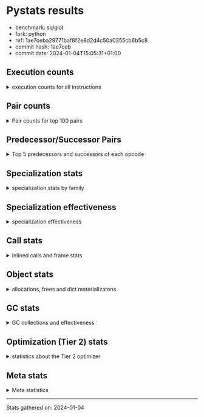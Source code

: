 
# Pystats results

- benchmark: sqlglot
- fork: python
- ref: 1ae7ceba29771baf8f2e8d2d4c50a0355cb6b5c8
- commit hash: 1ae7ceb
- commit date: 2024-01-04T15:05:31+01:00

## Execution counts

<details>
<summary> execution counts for all instructions </summary>

|Name | Count | Self | Cumulative | Miss ratio | 
|---|---:|---:|---:|---:|
| LOAD_FAST | 729,362,680 | 21.5% | 21.5% |  |
| LOAD_ATTR_SLOT | 302,974,580 | 8.9% | 30.4% | 4.0% |
| POP_JUMP_IF_FALSE | 177,882,060 | 5.2% | 35.6% |  |
| RESUME_CHECK | 155,736,140 | 4.6% | 40.2% | 0.0% |
| LOAD_GLOBAL_BUILTIN | 115,775,660 | 3.4% | 43.6% | 0.0% |
| STORE_FAST | 100,536,920 | 3.0% | 46.5% |  |
| STORE_ATTR_SLOT | 91,595,940 | 2.7% | 49.2% | 8.8% |
| LOAD_ATTR_METHOD_NO_DICT | 91,198,240 | 2.7% | 51.9% | 0.0% |
| TO_BOOL_BOOL | 89,960,620 | 2.6% | 54.6% | 0.7% |
| RETURN_VALUE | 80,759,560 | 2.4% | 56.9% |  |
| CALL_PY_EXACT_ARGS | 74,482,460 | 2.2% | 59.1% | 2.5% |
| LOAD_GLOBAL_MODULE | 71,582,760 | 2.1% | 61.2% | 0.0% |
| POP_JUMP_IF_TRUE | 67,995,820 | 2.0% | 63.2% |  |
| LOAD_CONST | 66,655,480 | 2.0% | 65.2% |  |
| POP_TOP | 61,640,580 | 1.8% | 67.0% |  |
| RETURN_CONST | 54,068,100 | 1.6% | 68.6% |  |
| CALL_ISINSTANCE | 53,977,280 | 1.6% | 70.2% |  |
| LOAD_FAST_LOAD_FAST | 51,150,080 | 1.5% | 71.7% |  |
| ENTER_EXECUTOR | 51,082,920 | 1.5% | 73.2% |  |
| COPY | 44,397,380 | 1.3% | 74.5% |  |
| SWAP | 43,764,700 | 1.3% | 75.8% |  |
| TO_BOOL_ALWAYS_TRUE | 38,076,340 | 1.1% | 76.9% | 18.3% |
| COMPARE_OP_INT | 33,154,700 | 1.0% | 77.9% |  |
| BINARY_OP_ADD_INT | 33,075,000 | 1.0% | 78.9% |  |
| INTERPRETER_EXIT | 31,186,120 | 0.9% | 79.8% |  |
| BINARY_SUBSCR_STR_INT | 28,527,760 | 0.8% | 80.6% |  |
| TO_BOOL_NONE | 27,910,200 | 0.8% | 81.4% | 16.6% |
| LOAD_ATTR | 25,654,060 | 0.8% | 82.2% |  |
| COMPARE_OP | 23,812,740 | 0.7% | 82.9% |  |
| CALL_METHOD_DESCRIPTOR_FAST | 23,233,320 | 0.7% | 83.6% | 0.0% |
| LOAD_ATTR_NONDESCRIPTOR_NO_DICT | 22,839,540 | 0.7% | 84.2% |  |
| CALL_PY_WITH_DEFAULTS | 22,593,800 | 0.7% | 84.9% | 0.2% |
| GET_ITER | 22,593,560 | 0.7% | 85.6% |  |
| YIELD_VALUE | 21,840,640 | 0.6% | 86.2% |  |
| CALL_METHOD_DESCRIPTOR_NOARGS | 21,444,040 | 0.6% | 86.8% |  |
| BUILD_TUPLE | 20,877,360 | 0.6% | 87.5% |  |
| BINARY_OP_SUBTRACT_INT | 17,747,380 | 0.5% | 88.0% |  |
| TO_BOOL_STR | 17,154,640 | 0.5% | 88.5% | 6.2% |
| FOR_ITER | 16,369,780 | 0.5% | 89.0% |  |
| STORE_FAST_STORE_FAST | 16,013,720 | 0.5% | 89.4% |  |
| LOAD_DEREF | 15,905,220 | 0.5% | 89.9% |  |
| UNPACK_SEQUENCE_TWO_TUPLE | 15,695,000 | 0.5% | 90.4% |  |
| CONTAINS_OP | 14,989,920 | 0.4% | 90.8% |  |
| CALL_BUILTIN_O | 14,327,960 | 0.4% | 91.2% |  |
| LOAD_ATTR_METHOD_WITH_VALUES | 14,196,980 | 0.4% | 91.6% | 27.8% |
| LOAD_FAST_AND_CLEAR | 13,647,760 | 0.4% | 92.0% |  |
| JUMP_FORWARD | 13,351,300 | 0.4% | 92.4% |  |
| SEND_GEN | 12,531,800 | 0.4% | 92.8% |  |
| FOR_ITER_LIST | 12,428,780 | 0.4% | 93.2% |  |
| EXTENDED_ARG | 11,983,940 | 0.4% | 93.5% |  |
| PUSH_NULL | 11,410,940 | 0.3% | 93.9% |  |
| LOAD_ATTR_NONDESCRIPTOR_WITH_VALUES | 10,645,700 | 0.3% | 94.2% | 40.7% |
| LOAD_ATTR_MODULE | 10,234,340 | 0.3% | 94.5% |  |
| TO_BOOL_INT | 9,042,920 | 0.3% | 94.7% |  |
| JUMP_BACKWARD_NO_INTERRUPT | 8,946,560 | 0.3% | 95.0% |  |
| LOAD_ATTR_PROPERTY | 8,873,100 | 0.3% | 95.3% | 0.6% |
| RETURN_GENERATOR | 8,590,800 | 0.3% | 95.5% |  |
| LOAD_ATTR_INSTANCE_VALUE | 7,376,340 | 0.2% | 95.7% | 0.5% |
| BUILD_LIST | 6,944,040 | 0.2% | 95.9% |  |
| NOP | 6,225,680 | 0.2% | 96.1% |  |
| CALL | 6,021,600 | 0.2% | 96.3% |  |
| FOR_ITER_GEN | 5,951,420 | 0.2% | 96.5% |  |
| BUILD_MAP | 5,815,680 | 0.2% | 96.6% |  |
| POP_JUMP_IF_NOT_NONE | 5,762,560 | 0.2% | 96.8% |  |
| CALL_TYPE_1 | 5,572,900 | 0.2% | 97.0% |  |
| TO_BOOL | 5,494,960 | 0.2% | 97.1% |  |
| JUMP_BACKWARD | 5,327,000 | 0.2% | 97.3% |  |
| BINARY_SUBSCR_LIST_INT | 5,302,640 | 0.2% | 97.5% | 0.7% |
| UNPACK_SEQUENCE_TUPLE | 5,121,160 | 0.2% | 97.6% |  |
| COPY_FREE_VARS | 5,035,420 | 0.1% | 97.8% |  |
| MAKE_FUNCTION | 4,697,460 | 0.1% | 97.9% |  |
| MAP_ADD | 4,591,920 | 0.1% | 98.0% |  |
| FORMAT_SIMPLE | 4,412,240 | 0.1% | 98.2% |  |
| CALL_LIST_APPEND | 4,181,060 | 0.1% | 98.3% |  |
| UNARY_NOT | 4,102,720 | 0.1% | 98.4% |  |
| BINARY_SLICE | 3,679,120 | 0.1% | 98.5% |  |
| END_SEND | 3,585,440 | 0.1% | 98.6% |  |
| GET_YIELD_FROM_ITER | 3,585,440 | 0.1% | 98.7% |  |
| CALL_BUILTIN_FAST | 3,378,720 | 0.1% | 98.8% | 0.1% |
| IS_OP | 3,345,400 | 0.1% | 98.9% |  |
| CALL_TUPLE_1 | 3,265,960 | 0.1% | 99.0% |  |
| MAKE_CELL | 3,194,560 | 0.1% | 99.1% |  |
| CALL_KW | 2,683,280 | 0.1% | 99.2% |  |
| BUILD_STRING | 2,667,920 | 0.1% | 99.3% |  |
| COMPARE_OP_STR | 2,451,080 | 0.1% | 99.3% |  |
| CALL_BOUND_METHOD_EXACT_ARGS | 2,363,020 | 0.1% | 99.4% | 69.1% |
| BINARY_SUBSCR_DICT | 2,286,380 | 0.1% | 99.5% |  |
| POP_JUMP_IF_NONE | 1,813,680 | 0.1% | 99.5% |  |
| CALL_LEN | 1,775,300 | 0.1% | 99.6% |  |
| BINARY_OP_INPLACE_ADD_UNICODE | 1,590,740 | 0.0% | 99.6% |  |
| CALL_BUILTIN_FAST_WITH_KEYWORDS | 1,455,440 | 0.0% | 99.7% |  |
| CALL_METHOD_DESCRIPTOR_O | 1,353,900 | 0.0% | 99.7% |  |
| STORE_SUBSCR_DICT | 1,295,180 | 0.0% | 99.7% |  |
| CALL_FUNCTION_EX | 1,216,640 | 0.0% | 99.8% |  |
| DICT_MERGE | 1,177,100 | 0.0% | 99.8% |  |
| SET_FUNCTION_ATTRIBUTE | 1,129,680 | 0.0% | 99.9% |  |
| FOR_ITER_TUPLE | 1,064,300 | 0.0% | 99.9% |  |
| END_FOR | 697,940 | 0.0% | 99.9% |  |
| CALL_BUILTIN_CLASS | 642,060 | 0.0% | 99.9% |  |
| STORE_FAST_LOAD_FAST | 546,740 | 0.0% | 99.9% |  |
| LIST_APPEND | 330,260 | 0.0% | 99.9% |  |
| STORE_DEREF | 221,680 | 0.0% | 100.0% |  |
| UNPACK_EX | 145,680 | 0.0% | 100.0% |  |
| UNPACK_SEQUENCE | 123,800 | 0.0% | 100.0% |  |
| TO_BOOL_LIST | 118,580 | 0.0% | 100.0% | 23.3% |
| CHECK_EXC_MATCH | 110,160 | 0.0% | 100.0% |  |
| POP_EXCEPT | 110,160 | 0.0% | 100.0% |  |
| PUSH_EXC_INFO | 110,160 | 0.0% | 100.0% |  |
| CALL_METHOD_DESCRIPTOR_FAST_WITH_KEYWORDS | 98,180 | 0.0% | 100.0% |  |
| BINARY_SUBSCR_TUPLE_INT | 84,560 | 0.0% | 100.0% |  |
| STORE_ATTR_INSTANCE_VALUE | 82,720 | 0.0% | 100.0% |  |
| LIST_EXTEND | 75,840 | 0.0% | 100.0% |  |
| CALL_STR_1 | 73,060 | 0.0% | 100.0% |  |
| BUILD_CONST_KEY_MAP | 65,680 | 0.0% | 100.0% |  |
| CALL_INTRINSIC_1 | 65,600 | 0.0% | 100.0% |  |
| LOAD_FAST_CHECK | 61,920 | 0.0% | 100.0% |  |
| LOAD_GLOBAL | 57,480 | 0.0% | 100.0% |  |
| BINARY_OP | 36,200 | 0.0% | 100.0% |  |
| BUILD_SET | 27,960 | 0.0% | 100.0% |  |
| BINARY_SUBSCR | 22,740 | 0.0% | 100.0% |  |
| BINARY_SUBSCR_GETITEM | 20,580 | 0.0% | 100.0% |  |
| DICT_UPDATE | 16,480 | 0.0% | 100.0% |  |
| RESUME | 14,660 | 0.0% | 100.0% | 19.5% |
| BINARY_OP_SUBTRACT_FLOAT | 10,320 | 0.0% | 100.0% |  |
| BINARY_OP_ADD_FLOAT | 10,200 | 0.0% | 100.0% | 1.2% |
| STORE_ATTR | 8,740 | 0.0% | 100.0% |  |
| IMPORT_NAME | 6,080 | 0.0% | 100.0% |  |
| SET_ADD | 5,660 | 0.0% | 100.0% |  |
| FOR_ITER_RANGE | 1,200 | 0.0% | 100.0% |  |
| STORE_SUBSCR | 1,080 | 0.0% | 100.0% |  |
| SEND | 400 | 0.0% | 100.0% |  |
| SET_UPDATE | 80 | 0.0% | 100.0% |  |
| EXIT_INIT_CHECK | 60 | 0.0% | 100.0% |  |
| CALL_ALLOC_AND_ENTER_INIT | 60 | 0.0% | 100.0% |  |


</details>

## Pair counts

<details>
<summary> Pair counts for top 100 pairs </summary>

|Pair | Count | Self | Cumulative | 
|---|---:|---:|---:|
| LOAD_FAST LOAD_ATTR_SLOT | 243,674,660 | 7.2% | 7.2% |
| LOAD_ATTR_SLOT LOAD_FAST | 117,962,120 | 3.5% | 10.6% |
| POP_JUMP_IF_FALSE LOAD_FAST | 112,971,100 | 3.3% | 14.0% |
| RESUME_CHECK LOAD_FAST | 90,740,220 | 2.7% | 16.6% |
| LOAD_GLOBAL_BUILTIN LOAD_FAST | 74,798,400 | 2.2% | 18.8% |
| CALL_PY_EXACT_ARGS RESUME_CHECK | 65,206,160 | 1.9% | 20.7% |
| TO_BOOL_BOOL POP_JUMP_IF_FALSE | 62,956,520 | 1.9% | 22.6% |
| STORE_ATTR_SLOT LOAD_FAST | 61,450,740 | 1.8% | 24.4% |
| LOAD_FAST STORE_ATTR_SLOT | 51,520,060 | 1.5% | 25.9% |
| CALL_ISINSTANCE TO_BOOL_BOOL | 51,358,200 | 1.5% | 27.4% |
| LOAD_FAST LOAD_ATTR_METHOD_NO_DICT | 42,849,680 | 1.3% | 28.7% |
| STORE_FAST LOAD_FAST | 41,093,660 | 1.2% | 29.9% |
| POP_JUMP_IF_TRUE LOAD_FAST | 37,769,320 | 1.1% | 31.0% |
| LOAD_FAST COPY | 37,624,400 | 1.1% | 32.1% |
| LOAD_ATTR_METHOD_NO_DICT LOAD_FAST | 36,476,420 | 1.1% | 33.2% |
| LOAD_FAST LOAD_GLOBAL_BUILTIN | 32,192,200 | 0.9% | 34.1% |
| LOAD_FAST BINARY_OP_ADD_INT | 29,977,520 | 0.9% | 35.0% |
| BINARY_OP_ADD_INT SWAP | 29,274,020 | 0.9% | 35.9% |
| COPY LOAD_ATTR_SLOT | 29,273,720 | 0.9% | 36.7% |
| SWAP STORE_ATTR_SLOT | 29,273,720 | 0.9% | 37.6% |
| LOAD_ATTR_SLOT COMPARE_OP_INT | 28,539,360 | 0.8% | 38.4% |
| LOAD_FAST CALL_PY_EXACT_ARGS | 28,531,240 | 0.8% | 39.3% |
| LOAD_FAST LOAD_GLOBAL_MODULE | 27,472,840 | 0.8% | 40.1% |
| BINARY_SUBSCR_STR_INT LOAD_FAST | 27,411,680 | 0.8% | 40.9% |
| CACHE RESUME_CHECK | 26,851,500 | 0.8% | 41.7% |
| RESUME_CHECK LOAD_GLOBAL_BUILTIN | 25,792,740 | 0.8% | 42.4% |
| TO_BOOL_ALWAYS_TRUE POP_JUMP_IF_TRUE | 24,850,400 | 0.7% | 43.2% |
| LOAD_GLOBAL_MODULE LOAD_ATTR | 23,251,160 | 0.7% | 43.9% |
| LOAD_ATTR_SLOT LOAD_ATTR_METHOD_NO_DICT | 22,315,840 | 0.7% | 44.5% |
| RETURN_CONST POP_TOP | 22,235,040 | 0.7% | 45.2% |
| CALL_PY_WITH_DEFAULTS RESUME_CHECK | 21,888,740 | 0.6% | 45.8% |
| COMPARE_OP POP_JUMP_IF_FALSE | 21,589,440 | 0.6% | 46.4% |
| TO_BOOL_BOOL POP_JUMP_IF_TRUE | 21,461,820 | 0.6% | 47.1% |
| LOAD_ATTR_METHOD_NO_DICT CALL_METHOD_DESCRIPTOR_NOARGS | 21,439,480 | 0.6% | 47.7% |
| POP_JUMP_IF_FALSE RETURN_CONST | 21,354,660 | 0.6% | 48.3% |
| TO_BOOL_NONE POP_JUMP_IF_FALSE | 20,772,040 | 0.6% | 49.0% |
| LOAD_ATTR_SLOT LOAD_CONST | 20,632,240 | 0.6% | 49.6% |
| LOAD_GLOBAL_MODULE LOAD_FAST | 20,210,120 | 0.6% | 50.2% |
| LOAD_GLOBAL_BUILTIN CALL_ISINSTANCE | 19,637,480 | 0.6% | 50.7% |
| COMPARE_OP_INT POP_JUMP_IF_FALSE | 19,431,140 | 0.6% | 51.3% |
| POP_TOP LOAD_FAST | 18,793,700 | 0.6% | 51.9% |
| LOAD_FAST LOAD_ATTR_NONDESCRIPTOR_NO_DICT | 18,692,380 | 0.5% | 52.4% |
| LOAD_FAST RETURN_VALUE | 18,392,700 | 0.5% | 52.9% |
| STORE_ATTR_SLOT RETURN_CONST | 18,351,200 | 0.5% | 53.5% |
| LOAD_ATTR_SLOT LOAD_ATTR_SLOT | 18,166,640 | 0.5% | 54.0% |
| LOAD_ATTR_SLOT TO_BOOL_ALWAYS_TRUE | 17,749,040 | 0.5% | 54.5% |
| STORE_FAST LOAD_GLOBAL_BUILTIN | 17,622,620 | 0.5% | 55.1% |
| LOAD_CONST BINARY_OP_SUBTRACT_INT | 16,285,440 | 0.5% | 55.5% |
| RETURN_VALUE STORE_FAST | 16,116,560 | 0.5% | 56.0% |
| RETURN_VALUE INTERPRETER_EXIT | 16,014,220 | 0.5% | 56.5% |
| UNPACK_SEQUENCE_TWO_TUPLE STORE_FAST_STORE_FAST | 15,650,260 | 0.5% | 56.9% |
| CALL_METHOD_DESCRIPTOR_FAST STORE_FAST | 15,116,780 | 0.4% | 57.4% |
| LOAD_FAST_LOAD_FAST LOAD_FAST | 14,392,320 | 0.4% | 57.8% |
| RETURN_CONST TO_BOOL_NONE | 14,140,280 | 0.4% | 58.2% |
| LOAD_ATTR_METHOD_NO_DICT LOAD_GLOBAL_MODULE | 13,918,960 | 0.4% | 58.6% |
| CALL_METHOD_DESCRIPTOR_NOARGS GET_ITER | 13,735,960 | 0.4% | 59.0% |
| COMPARE_OP_INT LOAD_FAST | 13,711,520 | 0.4% | 59.4% |
| BINARY_OP_SUBTRACT_INT BINARY_SUBSCR_STR_INT | 13,711,440 | 0.4% | 59.8% |
| LOAD_ATTR_SLOT BINARY_SUBSCR_STR_INT | 13,700,080 | 0.4% | 60.3% |
| FOR_ITER UNPACK_SEQUENCE_TWO_TUPLE | 13,335,260 | 0.4% | 60.6% |
| TO_BOOL_ALWAYS_TRUE POP_JUMP_IF_FALSE | 13,080,540 | 0.4% | 61.0% |
| RESUME_CHECK POP_TOP | 12,893,500 | 0.4% | 61.4% |
| ENTER_EXECUTOR CALL_PY_WITH_DEFAULTS | 12,545,780 | 0.4% | 61.8% |
| RETURN_VALUE RETURN_VALUE | 12,521,680 | 0.4% | 62.1% |
| CALL_BUILTIN_O RETURN_VALUE | 12,193,580 | 0.4% | 62.5% |
| LOAD_GLOBAL_MODULE CALL_ISINSTANCE | 12,176,480 | 0.4% | 62.9% |
| LOAD_FAST TO_BOOL_ALWAYS_TRUE | 11,840,700 | 0.3% | 63.2% |
| CONTAINS_OP POP_JUMP_IF_FALSE | 11,726,860 | 0.3% | 63.6% |
| LOAD_FAST COMPARE_OP | 11,476,080 | 0.3% | 63.9% |
| LOAD_FAST LOAD_ATTR_METHOD_WITH_VALUES | 11,456,660 | 0.3% | 64.2% |
| LOAD_FAST TO_BOOL_NONE | 11,347,640 | 0.3% | 64.6% |
| LOAD_ATTR CALL_PY_EXACT_ARGS | 10,882,060 | 0.3% | 64.9% |
| LOAD_ATTR_SLOT TO_BOOL_BOOL | 10,870,600 | 0.3% | 65.2% |
| LOAD_ATTR_NONDESCRIPTOR_NO_DICT LOAD_ATTR_METHOD_NO_DICT | 10,809,800 | 0.3% | 65.5% |
| TO_BOOL_STR POP_JUMP_IF_TRUE | 10,803,980 | 0.3% | 65.8% |
| LOAD_ATTR_SLOT CALL_METHOD_DESCRIPTOR_FAST | 10,713,200 | 0.3% | 66.2% |
| LOAD_FAST TO_BOOL_BOOL | 10,705,960 | 0.3% | 66.5% |
| LOAD_FAST BUILD_TUPLE | 10,486,000 | 0.3% | 66.8% |
| LOAD_FAST_LOAD_FAST STORE_ATTR_SLOT | 10,476,140 | 0.3% | 67.1% |
| LOAD_GLOBAL_MODULE LOAD_ATTR_MODULE | 10,222,020 | 0.3% | 67.4% |
| STORE_FAST_STORE_FAST LOAD_FAST | 9,799,980 | 0.3% | 67.7% |
| EXTENDED_ARG ENTER_EXECUTOR | 9,738,540 | 0.3% | 68.0% |
| LOAD_ATTR COMPARE_OP | 9,718,080 | 0.3% | 68.2% |
| POP_TOP ENTER_EXECUTOR | 9,592,740 | 0.3% | 68.5% |
| STORE_FAST LOAD_FAST_LOAD_FAST | 9,435,120 | 0.3% | 68.8% |
| POP_JUMP_IF_TRUE EXTENDED_ARG | 9,377,840 | 0.3% | 69.1% |
| STORE_FAST STORE_FAST | 9,082,160 | 0.3% | 69.3% |
| LOAD_ATTR_SLOT CALL_ISINSTANCE | 9,037,700 | 0.3% | 69.6% |
| TO_BOOL_INT POP_JUMP_IF_FALSE | 9,031,580 | 0.3% | 69.9% |
| LOAD_ATTR_SLOT TO_BOOL_INT | 9,024,320 | 0.3% | 70.1% |
| LOAD_ATTR_SLOT TO_BOOL_STR | 9,013,120 | 0.3% | 70.4% |
| LOAD_FAST_AND_CLEAR LOAD_FAST_AND_CLEAR | 8,965,280 | 0.3% | 70.7% |
| YIELD_VALUE YIELD_VALUE | 8,946,560 | 0.3% | 70.9% |
| SEND_GEN RESUME_CHECK | 8,946,460 | 0.3% | 71.2% |
| JUMP_BACKWARD_NO_INTERRUPT SEND_GEN | 8,946,440 | 0.3% | 71.5% |
| RESUME_CHECK JUMP_BACKWARD_NO_INTERRUPT | 8,946,400 | 0.3% | 71.7% |
| LOAD_FAST LOAD_CONST | 8,865,140 | 0.3% | 72.0% |
| LOAD_ATTR_PROPERTY RESUME_CHECK | 8,820,740 | 0.3% | 72.2% |
| GET_ITER FOR_ITER | 8,728,720 | 0.3% | 72.5% |
| POP_JUMP_IF_FALSE LOAD_GLOBAL_BUILTIN | 8,727,480 | 0.3% | 72.8% |


</details>

## Predecessor/Successor Pairs

<details>
<summary> Top 5 predecessors and successors of each opcode </summary>

### BINARY_SLICE

<details>
<summary> Successors and predecessors for BINARY_SLICE </summary>

|Predecessors | Count | Percentage | 
|---|---:|---:|
| LOAD_ATTR_SLOT | 3,608,880 | 98.1% |
| LOAD_CONST | 70,160 | 1.9% |
| LOAD_ATTR | 80 | 0.0% |

|Successors | Count | Percentage | 
|---|---:|---:|
| RETURN_VALUE | 3,608,960 | 98.1% |
| CALL_BUILTIN_CLASS | 42,000 | 1.1% |
| GET_ITER | 16,800 | 0.5% |
| TO_BOOL_LIST | 11,200 | 0.3% |
| TO_BOOL | 80 | 0.0% |


</details>

### CACHE

<details>
<summary> Successors and predecessors for CACHE </summary>

|Successors | Count | Percentage | 
|---|---:|---:|
| RESUME_CHECK | 26,851,500 | 86.1% |
| POP_TOP | 4,307,780 | 13.8% |
| MAKE_CELL | 24,560 | 0.1% |
| RESUME | 2,280 | 0.0% |


</details>

### BINARY_OP_INPLACE_ADD_UNICODE

<details>
<summary> Successors and predecessors for BINARY_OP_INPLACE_ADD_UNICODE </summary>

|Predecessors | Count | Percentage | 
|---|---:|---:|
| LOAD_FAST_LOAD_FAST | 1,116,000 | 70.2% |
| ENTER_EXECUTOR | 411,960 | 25.9% |
| LOAD_ATTR_SLOT | 62,640 | 3.9% |
| BINARY_OP | 140 | 0.0% |

|Successors | Count | Percentage | 
|---|---:|---:|
| LOAD_FAST | 1,590,740 | 100.0% |


</details>

### BINARY_SUBSCR

<details>
<summary> Successors and predecessors for BINARY_SUBSCR </summary>

|Predecessors | Count | Percentage | 
|---|---:|---:|
| LOAD_CONST | 13,480 | 59.3% |
| LOAD_FAST_LOAD_FAST | 6,960 | 30.6% |
| BINARY_SUBSCR | 660 | 2.9% |
| LOAD_FAST | 520 | 2.3% |
| LOAD_ATTR | 320 | 1.4% |

|Successors | Count | Percentage | 
|---|---:|---:|
| LOAD_ATTR_METHOD_NO_DICT | 18,720 | 82.3% |
| BINARY_SUBSCR_DICT | 740 | 3.3% |
| BINARY_SUBSCR | 660 | 2.9% |
| BINARY_SUBSCR_LIST_INT | 440 | 1.9% |
| STORE_FAST | 340 | 1.5% |


</details>

### CHECK_EXC_MATCH

<details>
<summary> Successors and predecessors for CHECK_EXC_MATCH </summary>

|Predecessors | Count | Percentage | 
|---|---:|---:|
| LOAD_GLOBAL_BUILTIN | 110,020 | 99.9% |
| LOAD_GLOBAL | 140 | 0.1% |

|Successors | Count | Percentage | 
|---|---:|---:|
| POP_JUMP_IF_FALSE | 110,160 | 100.0% |


</details>

### END_FOR

<details>
<summary> Successors and predecessors for END_FOR </summary>

|Predecessors | Count | Percentage | 
|---|---:|---:|
| RETURN_CONST | 697,940 | 100.0% |

|Successors | Count | Percentage | 
|---|---:|---:|
| RETURN_CONST | 678,360 | 97.2% |
| LOAD_FAST | 12,860 | 1.8% |
| LOAD_CONST | 3,520 | 0.5% |
| ENTER_EXECUTOR | 2,620 | 0.4% |
| JUMP_BACKWARD | 500 | 0.1% |


</details>

### END_SEND

<details>
<summary> Successors and predecessors for END_SEND </summary>

|Predecessors | Count | Percentage | 
|---|---:|---:|
| RETURN_CONST | 3,585,440 | 100.0% |

|Successors | Count | Percentage | 
|---|---:|---:|
| POP_TOP | 3,585,440 | 100.0% |


</details>

### FORMAT_SIMPLE

<details>
<summary> Successors and predecessors for FORMAT_SIMPLE </summary>

|Predecessors | Count | Percentage | 
|---|---:|---:|
| LOAD_ATTR_NONDESCRIPTOR_WITH_VALUES | 1,612,580 | 36.5% |
| LOAD_FAST | 1,138,400 | 25.8% |
| RETURN_VALUE | 849,920 | 19.3% |
| LOAD_ATTR_SLOT | 800,800 | 18.1% |
| JUMP_FORWARD | 10,240 | 0.2% |

|Successors | Count | Percentage | 
|---|---:|---:|
| LOAD_CONST | 2,248,800 | 51.0% |
| LOAD_FAST | 1,140,160 | 25.8% |
| BUILD_STRING | 1,023,280 | 23.2% |


</details>

### GET_ITER

<details>
<summary> Successors and predecessors for GET_ITER </summary>

|Predecessors | Count | Percentage | 
|---|---:|---:|
| CALL_METHOD_DESCRIPTOR_NOARGS | 13,735,960 | 60.8% |
| LOAD_FAST | 6,182,300 | 27.4% |
| LOAD_ATTR_SLOT | 1,132,660 | 5.0% |
| RETURN_GENERATOR | 698,000 | 3.1% |
| BUILD_TUPLE | 458,720 | 2.0% |

|Successors | Count | Percentage | 
|---|---:|---:|
| FOR_ITER | 8,728,720 | 38.6% |
| FOR_ITER_LIST | 4,851,680 | 21.5% |
| LOAD_FAST_AND_CLEAR | 4,682,480 | 20.7% |
| CALL_PY_EXACT_ARGS | 3,605,080 | 16.0% |
| FOR_ITER_GEN | 690,240 | 3.1% |


</details>

### GET_YIELD_FROM_ITER

<details>
<summary> Successors and predecessors for GET_YIELD_FROM_ITER </summary>

|Predecessors | Count | Percentage | 
|---|---:|---:|
| RETURN_GENERATOR | 3,585,440 | 100.0% |

|Successors | Count | Percentage | 
|---|---:|---:|
| LOAD_CONST | 3,585,440 | 100.0% |


</details>

### INTERPRETER_EXIT

<details>
<summary> Successors and predecessors for INTERPRETER_EXIT </summary>

|Predecessors | Count | Percentage | 
|---|---:|---:|
| RETURN_VALUE | 16,014,220 | 51.4% |
| YIELD_VALUE | 7,640,600 | 24.5% |
| RETURN_CONST | 7,531,300 | 24.1% |


</details>

### MAKE_FUNCTION

<details>
<summary> Successors and predecessors for MAKE_FUNCTION </summary>

|Predecessors | Count | Percentage | 
|---|---:|---:|
| LOAD_CONST | 4,697,460 | 100.0% |

|Successors | Count | Percentage | 
|---|---:|---:|
| LOAD_GLOBAL_MODULE | 2,618,560 | 55.7% |
| SET_FUNCTION_ATTRIBUTE | 1,128,400 | 24.0% |
| LOAD_FAST | 950,340 | 20.2% |
| LOAD_GLOBAL | 80 | 0.0% |
| STORE_FAST | 80 | 0.0% |


</details>

### NOP

<details>
<summary> Successors and predecessors for NOP </summary>

|Predecessors | Count | Percentage | 
|---|---:|---:|
| RESUME_CHECK | 5,282,540 | 84.9% |
| POP_JUMP_IF_FALSE | 506,800 | 8.1% |
| STORE_FAST | 435,280 | 7.0% |
| POP_JUMP_IF_TRUE | 480 | 0.0% |
| POP_TOP | 320 | 0.0% |

|Successors | Count | Percentage | 
|---|---:|---:|
| LOAD_FAST_LOAD_FAST | 4,345,200 | 69.8% |
| LOAD_FAST | 1,859,680 | 29.9% |
| LOAD_GLOBAL_MODULE | 18,760 | 0.3% |
| LOAD_GLOBAL_BUILTIN | 1,380 | 0.0% |
| LOAD_DEREF | 320 | 0.0% |


</details>

### POP_EXCEPT

<details>
<summary> Successors and predecessors for POP_EXCEPT </summary>

|Predecessors | Count | Percentage | 
|---|---:|---:|
| STORE_SUBSCR_DICT | 57,560 | 52.3% |
| POP_TOP | 52,560 | 47.7% |
| STORE_SUBSCR | 40 | 0.0% |

|Successors | Count | Percentage | 
|---|---:|---:|
| RETURN_CONST | 91,760 | 83.3% |
| JUMP_FORWARD | 18,400 | 16.7% |


</details>

### POP_TOP

<details>
<summary> Successors and predecessors for POP_TOP </summary>

|Predecessors | Count | Percentage | 
|---|---:|---:|
| RETURN_CONST | 22,235,040 | 36.1% |
| RESUME_CHECK | 12,893,500 | 20.9% |
| POP_JUMP_IF_FALSE | 5,979,520 | 9.7% |
| STORE_FAST | 5,029,440 | 8.2% |
| CACHE | 4,307,780 | 7.0% |

|Successors | Count | Percentage | 
|---|---:|---:|
| LOAD_FAST | 18,793,700 | 30.5% |
| ENTER_EXECUTOR | 9,592,740 | 15.6% |
| RESUME_CHECK | 8,590,100 | 13.9% |
| STORE_FAST | 5,025,280 | 8.2% |
| LOAD_GLOBAL_BUILTIN | 4,182,040 | 6.8% |


</details>

### PUSH_EXC_INFO

<details>
<summary> Successors and predecessors for PUSH_EXC_INFO </summary>

|Predecessors | Count | Percentage | 
|---|---:|---:|
| BINARY_SUBSCR_DICT | 75,960 | 69.0% |
| BINARY_SUBSCR_LIST_INT | 34,080 | 30.9% |
| LOAD_ATTR_METHOD_NO_DICT | 80 | 0.1% |
| BINARY_SUBSCR | 40 | 0.0% |

|Successors | Count | Percentage | 
|---|---:|---:|
| LOAD_GLOBAL_BUILTIN | 109,880 | 99.7% |
| LOAD_GLOBAL | 280 | 0.3% |


</details>

### PUSH_NULL

<details>
<summary> Successors and predecessors for PUSH_NULL </summary>

|Predecessors | Count | Percentage | 
|---|---:|---:|
| LOAD_FAST | 7,855,220 | 68.8% |
| CALL_BUILTIN_FAST | 1,612,560 | 14.1% |
| LOAD_ATTR_MODULE | 1,113,040 | 9.8% |
| LOAD_DEREF | 317,280 | 2.8% |
| LOAD_FAST_LOAD_FAST | 254,320 | 2.2% |

|Successors | Count | Percentage | 
|---|---:|---:|
| LOAD_FAST_LOAD_FAST | 4,628,740 | 40.6% |
| LOAD_FAST | 3,410,260 | 29.9% |
| CALL_BOUND_METHOD_EXACT_ARGS | 1,175,380 | 10.3% |
| LOAD_CONST | 1,057,700 | 9.3% |
| CALL_PY_EXACT_ARGS | 947,540 | 8.3% |


</details>

### RETURN_GENERATOR

<details>
<summary> Successors and predecessors for RETURN_GENERATOR </summary>

|Predecessors | Count | Percentage | 
|---|---:|---:|
| CALL_PY_EXACT_ARGS | 7,086,120 | 82.5% |
| CALL_KW | 676,880 | 7.9% |
| MAKE_CELL | 639,360 | 7.4% |
| ENTER_EXECUTOR | 70,700 | 0.8% |
| CALL_PY_WITH_DEFAULTS | 43,660 | 0.5% |

|Successors | Count | Percentage | 
|---|---:|---:|
| GET_YIELD_FROM_ITER | 3,585,440 | 41.7% |
| CALL_TUPLE_1 | 3,174,760 | 37.0% |
| GET_ITER | 698,000 | 8.1% |
| CALL_BUILTIN_CLASS | 528,600 | 6.2% |
| CALL_METHOD_DESCRIPTOR_O | 504,520 | 5.9% |


</details>

### RETURN_VALUE

<details>
<summary> Successors and predecessors for RETURN_VALUE </summary>

|Predecessors | Count | Percentage | 
|---|---:|---:|
| LOAD_FAST | 18,392,700 | 22.8% |
| RETURN_VALUE | 12,521,680 | 15.5% |
| CALL_BUILTIN_O | 12,193,580 | 15.1% |
| STORE_FAST | 4,443,360 | 5.5% |
| BINARY_SUBSCR_LIST_INT | 4,322,320 | 5.4% |

|Successors | Count | Percentage | 
|---|---:|---:|
| STORE_FAST | 16,116,560 | 20.0% |
| INTERPRETER_EXIT | 16,014,220 | 19.8% |
| RETURN_VALUE | 12,521,680 | 15.5% |
| LOAD_ATTR_METHOD_NO_DICT | 6,072,460 | 7.5% |
| LOAD_FAST | 5,770,640 | 7.1% |


</details>

### STORE_SUBSCR

<details>
<summary> Successors and predecessors for STORE_SUBSCR </summary>

|Predecessors | Count | Percentage | 
|---|---:|---:|
| LOAD_FAST | 360 | 33.3% |
| LOAD_FAST_LOAD_FAST | 320 | 29.6% |
| RETURN_VALUE | 120 | 11.1% |
| CALL | 120 | 11.1% |
| CALL_BUILTIN_O | 120 | 11.1% |

|Successors | Count | Percentage | 
|---|---:|---:|
| STORE_SUBSCR_DICT | 540 | 50.0% |
| JUMP_BACKWARD | 280 | 25.9% |
| LOAD_FAST | 160 | 14.8% |
| POP_EXCEPT | 40 | 3.7% |
| LOAD_GLOBAL | 40 | 3.7% |


</details>

### TO_BOOL

<details>
<summary> Successors and predecessors for TO_BOOL </summary>

|Predecessors | Count | Percentage | 
|---|---:|---:|
| LOAD_FAST | 5,451,840 | 99.2% |
| COPY | 13,460 | 0.2% |
| RETURN_CONST | 10,040 | 0.2% |
| CALL | 4,680 | 0.1% |
| TO_BOOL | 4,500 | 0.1% |

|Successors | Count | Percentage | 
|---|---:|---:|
| POP_JUMP_IF_FALSE | 5,455,020 | 99.3% |
| POP_JUMP_IF_TRUE | 15,300 | 0.3% |
| TO_BOOL_BOOL | 8,480 | 0.2% |
| TO_BOOL_NONE | 7,660 | 0.1% |
| TO_BOOL | 4,500 | 0.1% |


</details>

### UNARY_NOT

<details>
<summary> Successors and predecessors for UNARY_NOT </summary>

|Predecessors | Count | Percentage | 
|---|---:|---:|
| TO_BOOL_BOOL | 4,084,160 | 99.5% |
| TO_BOOL_ALWAYS_TRUE | 14,400 | 0.4% |
| TO_BOOL_NONE | 3,980 | 0.1% |
| TO_BOOL | 180 | 0.0% |

|Successors | Count | Percentage | 
|---|---:|---:|
| RETURN_VALUE | 4,022,400 | 98.0% |
| COPY | 61,920 | 1.5% |
| STORE_FAST | 18,400 | 0.4% |


</details>

### BINARY_OP

<details>
<summary> Successors and predecessors for BINARY_OP </summary>

|Predecessors | Count | Percentage | 
|---|---:|---:|
| RETURN_VALUE | 28,480 | 78.7% |
| LOAD_FAST_LOAD_FAST | 2,480 | 6.9% |
| LOAD_CONST | 1,400 | 3.9% |
| BINARY_OP | 900 | 2.5% |
| LOAD_FAST | 800 | 2.2% |

|Successors | Count | Percentage | 
|---|---:|---:|
| RETURN_VALUE | 28,380 | 78.4% |
| GET_ITER | 2,080 | 5.7% |
| STORE_FAST | 1,520 | 4.2% |
| BINARY_OP | 900 | 2.5% |
| LOAD_FAST_LOAD_FAST | 800 | 2.2% |


</details>

### BUILD_CONST_KEY_MAP

<details>
<summary> Successors and predecessors for BUILD_CONST_KEY_MAP </summary>

|Predecessors | Count | Percentage | 
|---|---:|---:|
| LOAD_CONST | 65,680 | 100.0% |

|Successors | Count | Percentage | 
|---|---:|---:|
| DICT_MERGE | 21,120 | 32.2% |
| LOAD_FAST | 20,800 | 31.7% |
| LOAD_DEREF | 20,640 | 31.4% |
| CALL_FUNCTION_EX | 2,720 | 4.1% |
| STORE_FAST | 400 | 0.6% |


</details>

### BUILD_LIST

<details>
<summary> Successors and predecessors for BUILD_LIST </summary>

|Predecessors | Count | Percentage | 
|---|---:|---:|
| LOAD_FAST | 5,663,460 | 81.6% |
| STORE_FAST | 503,100 | 7.2% |
| SWAP | 198,480 | 2.9% |
| LOAD_CONST | 173,440 | 2.5% |
| STORE_ATTR_SLOT | 84,400 | 1.2% |

|Successors | Count | Percentage | 
|---|---:|---:|
| RETURN_VALUE | 4,021,900 | 57.9% |
| COMPARE_OP | 1,168,240 | 16.8% |
| STORE_FAST | 1,062,200 | 15.3% |
| LOAD_FAST | 229,920 | 3.3% |
| SWAP | 198,480 | 2.9% |


</details>

### BUILD_MAP

<details>
<summary> Successors and predecessors for BUILD_MAP </summary>

|Predecessors | Count | Percentage | 
|---|---:|---:|
| SWAP | 4,480,880 | 77.0% |
| LOAD_CONST | 1,096,800 | 18.9% |
| RESUME_CHECK | 63,660 | 1.1% |
| POP_JUMP_IF_NOT_NONE | 57,600 | 1.0% |
| BUILD_TUPLE | 27,760 | 0.5% |

|Successors | Count | Percentage | 
|---|---:|---:|
| SWAP | 4,480,880 | 77.0% |
| LOAD_FAST | 1,054,860 | 18.1% |
| STORE_FAST | 137,160 | 2.4% |
| LOAD_GLOBAL_MODULE | 51,280 | 0.9% |
| LOAD_DEREF | 49,440 | 0.9% |


</details>

### BUILD_STRING

<details>
<summary> Successors and predecessors for BUILD_STRING </summary>

|Predecessors | Count | Percentage | 
|---|---:|---:|
| LOAD_CONST | 1,644,640 | 61.6% |
| FORMAT_SIMPLE | 1,023,280 | 38.4% |

|Successors | Count | Percentage | 
|---|---:|---:|
| STORE_FAST | 1,612,720 | 60.4% |
| RETURN_VALUE | 998,880 | 37.4% |
| JUMP_FORWARD | 40,960 | 1.5% |
| LOAD_FAST | 10,240 | 0.4% |
| LOAD_FAST_LOAD_FAST | 5,120 | 0.2% |


</details>

### BUILD_TUPLE

<details>
<summary> Successors and predecessors for BUILD_TUPLE </summary>

|Predecessors | Count | Percentage | 
|---|---:|---:|
| LOAD_FAST | 10,486,000 | 50.2% |
| LOAD_GLOBAL_BUILTIN | 3,854,300 | 18.5% |
| CALL_TUPLE_1 | 2,618,600 | 12.5% |
| CALL_METHOD_DESCRIPTOR_NOARGS | 2,446,360 | 11.7% |
| RETURN_VALUE | 460,960 | 2.2% |

|Successors | Count | Percentage | 
|---|---:|---:|
| YIELD_VALUE | 6,851,960 | 32.8% |
| CALL_BUILTIN_O | 5,230,280 | 25.1% |
| CALL_ISINSTANCE | 4,366,020 | 20.9% |
| LOAD_CONST | 1,140,460 | 5.5% |
| RETURN_VALUE | 1,137,680 | 5.4% |


</details>

### CALL

<details>
<summary> Successors and predecessors for CALL </summary>

|Predecessors | Count | Percentage | 
|---|---:|---:|
| LOAD_FAST | 4,222,640 | 70.1% |
| LOAD_ATTR_SLOT | 1,427,720 | 23.7% |
| LOAD_CONST | 119,280 | 2.0% |
| BUILD_LIST | 44,120 | 0.7% |
| LOAD_ATTR_MODULE | 42,760 | 0.7% |

|Successors | Count | Percentage | 
|---|---:|---:|
| COPY_FREE_VARS | 4,175,220 | 69.3% |
| CALL_LIST_APPEND | 1,427,500 | 23.7% |
| STORE_FAST | 108,020 | 1.8% |
| TO_BOOL_BOOL | 61,800 | 1.0% |
| GET_ITER | 52,480 | 0.9% |


</details>

### CALL_FUNCTION_EX

<details>
<summary> Successors and predecessors for CALL_FUNCTION_EX </summary>

|Predecessors | Count | Percentage | 
|---|---:|---:|
| DICT_MERGE | 1,177,100 | 96.8% |
| ENTER_EXECUTOR | 16,100 | 1.3% |
| BUILD_MAP | 15,360 | 1.3% |
| RETURN_GENERATOR | 4,160 | 0.3% |
| BUILD_CONST_KEY_MAP | 2,720 | 0.2% |

|Successors | Count | Percentage | 
|---|---:|---:|
| STORE_FAST | 988,240 | 81.2% |
| RETURN_VALUE | 116,880 | 9.6% |
| RESUME_CHECK | 87,540 | 7.2% |
| LOAD_ATTR_METHOD_NO_DICT | 11,160 | 0.9% |
| LIST_APPEND | 5,120 | 0.4% |


</details>

### CALL_INTRINSIC_1

<details>
<summary> Successors and predecessors for CALL_INTRINSIC_1 </summary>

|Predecessors | Count | Percentage | 
|---|---:|---:|
| LIST_EXTEND | 50,240 | 76.6% |
| LIST_APPEND | 15,360 | 23.4% |

|Successors | Count | Percentage | 
|---|---:|---:|
| LOAD_CONST | 39,920 | 60.9% |
| BUILD_MAP | 24,880 | 37.9% |
| CALL_FUNCTION_EX | 800 | 1.2% |


</details>

### CALL_KW

<details>
<summary> Successors and predecessors for CALL_KW </summary>

|Predecessors | Count | Percentage | 
|---|---:|---:|
| LOAD_CONST | 2,679,220 | 99.8% |
| ENTER_EXECUTOR | 4,060 | 0.2% |

|Successors | Count | Percentage | 
|---|---:|---:|
| RESUME_CHECK | 1,151,380 | 42.9% |
| RETURN_GENERATOR | 676,880 | 25.2% |
| RETURN_VALUE | 665,760 | 24.8% |
| MAKE_CELL | 137,760 | 5.1% |
| STORE_FAST | 44,160 | 1.6% |


</details>

### COMPARE_OP

<details>
<summary> Successors and predecessors for COMPARE_OP </summary>

|Predecessors | Count | Percentage | 
|---|---:|---:|
| LOAD_FAST | 11,476,080 | 48.2% |
| LOAD_ATTR | 9,718,080 | 40.8% |
| BUILD_LIST | 1,168,240 | 4.9% |
| RETURN_VALUE | 907,160 | 3.8% |
| CALL_BUILTIN_CLASS | 263,720 | 1.1% |

|Successors | Count | Percentage | 
|---|---:|---:|
| POP_JUMP_IF_FALSE | 21,589,440 | 90.7% |
| POP_JUMP_IF_TRUE | 1,211,980 | 5.1% |
| RETURN_VALUE | 909,960 | 3.8% |
| COPY | 62,500 | 0.3% |
| STORE_FAST | 20,640 | 0.1% |


</details>

### CONTAINS_OP

<details>
<summary> Successors and predecessors for CONTAINS_OP </summary>

|Predecessors | Count | Percentage | 
|---|---:|---:|
| LOAD_FAST | 5,573,440 | 37.2% |
| LOAD_ATTR_NONDESCRIPTOR_NO_DICT | 5,550,600 | 37.0% |
| LOAD_FAST_LOAD_FAST | 1,900,220 | 12.7% |
| LOAD_ATTR_NONDESCRIPTOR_WITH_VALUES | 1,875,220 | 12.5% |
| BUILD_TUPLE | 60,020 | 0.4% |

|Successors | Count | Percentage | 
|---|---:|---:|
| POP_JUMP_IF_FALSE | 11,726,860 | 78.2% |
| POP_JUMP_IF_TRUE | 2,126,260 | 14.2% |
| STORE_FAST | 1,136,800 | 7.6% |


</details>

### COPY

<details>
<summary> Successors and predecessors for COPY </summary>

|Predecessors | Count | Percentage | 
|---|---:|---:|
| LOAD_FAST | 37,624,400 | 84.7% |
| IS_OP | 2,631,360 | 5.9% |
| CALL_ISINSTANCE | 2,056,940 | 4.6% |
| RETURN_CONST | 1,623,600 | 3.7% |
| RETURN_VALUE | 281,680 | 0.6% |

|Successors | Count | Percentage | 
|---|---:|---:|
| LOAD_ATTR_SLOT | 29,273,720 | 65.9% |
| TO_BOOL_ALWAYS_TRUE | 7,762,500 | 17.5% |
| TO_BOOL_BOOL | 5,224,540 | 11.8% |
| TO_BOOL_NONE | 1,899,200 | 4.3% |
| TO_BOOL_STR | 165,680 | 0.4% |


</details>

### COPY_FREE_VARS

<details>
<summary> Successors and predecessors for COPY_FREE_VARS </summary>

|Predecessors | Count | Percentage | 
|---|---:|---:|
| CALL | 4,175,220 | 82.9% |
| CALL_PY_EXACT_ARGS | 774,720 | 15.4% |
| ENTER_EXECUTOR | 63,280 | 1.3% |
| CALL_BOUND_METHOD_EXACT_ARGS | 18,220 | 0.4% |
| CALL_FUNCTION_EX | 2,080 | 0.0% |

|Successors | Count | Percentage | 
|---|---:|---:|
| RESUME_CHECK | 4,998,800 | 99.3% |
| RETURN_GENERATOR | 36,080 | 0.7% |
| RESUME | 540 | 0.0% |


</details>

### DICT_MERGE

<details>
<summary> Successors and predecessors for DICT_MERGE </summary>

|Predecessors | Count | Percentage | 
|---|---:|---:|
| LOAD_FAST | 1,036,460 | 88.1% |
| RETURN_VALUE | 51,360 | 4.4% |
| LOAD_DEREF | 49,440 | 4.2% |
| BUILD_CONST_KEY_MAP | 21,120 | 1.8% |
| DICT_UPDATE | 16,480 | 1.4% |

|Successors | Count | Percentage | 
|---|---:|---:|
| CALL_FUNCTION_EX | 1,177,100 | 100.0% |


</details>

### DICT_UPDATE

<details>
<summary> Successors and predecessors for DICT_UPDATE </summary>

|Predecessors | Count | Percentage | 
|---|---:|---:|
| LOAD_FAST | 16,480 | 100.0% |

|Successors | Count | Percentage | 
|---|---:|---:|
| DICT_MERGE | 16,480 | 100.0% |


</details>

### ENTER_EXECUTOR

<details>
<summary> Successors and predecessors for ENTER_EXECUTOR </summary>

|Predecessors | Count | Percentage | 
|---|---:|---:|
| EXTENDED_ARG | 9,738,540 | 19.1% |
| POP_TOP | 9,592,740 | 18.8% |
| POP_JUMP_IF_TRUE | 7,282,940 | 14.3% |
| FOR_ITER_LIST | 6,292,960 | 12.3% |
| MAP_ADD | 4,589,460 | 9.0% |

|Successors | Count | Percentage | 
|---|---:|---:|
| CALL_PY_WITH_DEFAULTS | 12,545,780 | 24.6% |
| FOR_ITER_LIST | 7,323,100 | 14.3% |
| RETURN_CONST | 7,217,120 | 14.1% |
| SWAP | 4,433,040 | 8.7% |
| LOAD_FAST | 3,263,360 | 6.4% |


</details>

### EXTENDED_ARG

<details>
<summary> Successors and predecessors for EXTENDED_ARG </summary>

|Predecessors | Count | Percentage | 
|---|---:|---:|
| POP_JUMP_IF_TRUE | 9,377,840 | 78.3% |
| TO_BOOL_BOOL | 1,446,080 | 12.1% |
| POP_TOP | 476,340 | 4.0% |
| TO_BOOL_NONE | 448,340 | 3.7% |
| JUMP_BACKWARD | 152,240 | 1.3% |

|Successors | Count | Percentage | 
|---|---:|---:|
| ENTER_EXECUTOR | 9,738,540 | 81.3% |
| POP_JUMP_IF_FALSE | 1,894,980 | 15.8% |
| FOR_ITER_GEN | 149,840 | 1.3% |
| JUMP_BACKWARD | 120,980 | 1.0% |
| JUMP_FORWARD | 30,960 | 0.3% |


</details>

### FOR_ITER

<details>
<summary> Successors and predecessors for FOR_ITER </summary>

|Predecessors | Count | Percentage | 
|---|---:|---:|
| GET_ITER | 8,728,720 | 53.3% |
| SWAP | 4,440,000 | 27.1% |
| LOAD_FAST | 3,132,420 | 19.1% |
| EXTENDED_ARG | 29,360 | 0.2% |
| JUMP_BACKWARD | 26,340 | 0.2% |

|Successors | Count | Percentage | 
|---|---:|---:|
| UNPACK_SEQUENCE_TWO_TUPLE | 13,335,260 | 81.5% |
| STORE_FAST | 2,484,440 | 15.2% |
| STORE_FAST_LOAD_FAST | 515,420 | 3.1% |
| FOR_ITER | 12,940 | 0.1% |
| LOAD_FAST | 8,260 | 0.1% |


</details>

### IS_OP

<details>
<summary> Successors and predecessors for IS_OP </summary>

|Predecessors | Count | Percentage | 
|---|---:|---:|
| CALL_TYPE_1 | 2,631,280 | 78.7% |
| LOAD_FAST_LOAD_FAST | 508,560 | 15.2% |
| LOAD_ATTR_INSTANCE_VALUE | 145,660 | 4.4% |
| LOAD_DEREF | 54,680 | 1.6% |
| LOAD_GLOBAL_MODULE | 5,120 | 0.2% |

|Successors | Count | Percentage | 
|---|---:|---:|
| COPY | 2,631,360 | 78.7% |
| POP_JUMP_IF_FALSE | 707,560 | 21.2% |
| RETURN_VALUE | 6,480 | 0.2% |


</details>

### JUMP_BACKWARD

<details>
<summary> Successors and predecessors for JUMP_BACKWARD </summary>

|Predecessors | Count | Percentage | 
|---|---:|---:|
| POP_TOP | 2,499,980 | 46.9% |
| POP_JUMP_IF_FALSE | 1,705,580 | 32.0% |
| POP_JUMP_IF_TRUE | 889,740 | 16.7% |
| EXTENDED_ARG | 120,980 | 2.3% |
| STORE_ATTR_SLOT | 47,960 | 0.9% |

|Successors | Count | Percentage | 
|---|---:|---:|
| FOR_ITER_GEN | 5,107,200 | 95.9% |
| EXTENDED_ARG | 152,240 | 2.9% |
| FOR_ITER | 26,340 | 0.5% |
| FOR_ITER_LIST | 22,420 | 0.4% |
| LOAD_FAST | 8,800 | 0.2% |


</details>

### JUMP_BACKWARD_NO_INTERRUPT

<details>
<summary> Successors and predecessors for JUMP_BACKWARD_NO_INTERRUPT </summary>

|Predecessors | Count | Percentage | 
|---|---:|---:|
| RESUME_CHECK | 8,946,400 | 100.0% |
| RESUME | 160 | 0.0% |

|Successors | Count | Percentage | 
|---|---:|---:|
| SEND_GEN | 8,946,440 | 100.0% |
| SEND | 120 | 0.0% |


</details>

### JUMP_FORWARD

<details>
<summary> Successors and predecessors for JUMP_FORWARD </summary>

|Predecessors | Count | Percentage | 
|---|---:|---:|
| POP_TOP | 4,165,680 | 31.2% |
| RETURN_VALUE | 3,594,600 | 26.9% |
| POP_JUMP_IF_FALSE | 2,304,660 | 17.3% |
| STORE_FAST | 1,905,840 | 14.3% |
| STORE_ATTR_SLOT | 412,740 | 3.1% |

|Successors | Count | Percentage | 
|---|---:|---:|
| LOAD_FAST | 4,290,020 | 32.1% |
| ENTER_EXECUTOR | 4,139,680 | 31.0% |
| YIELD_VALUE | 2,206,480 | 16.5% |
| STORE_FAST | 1,956,640 | 14.7% |
| LOAD_GLOBAL_BUILTIN | 315,240 | 2.4% |


</details>

### LIST_APPEND

<details>
<summary> Successors and predecessors for LIST_APPEND </summary>

|Predecessors | Count | Percentage | 
|---|---:|---:|
| RETURN_VALUE | 217,020 | 65.7% |
| BINARY_OP_ADD_INT | 94,000 | 28.5% |
| LOAD_FAST | 13,660 | 4.1% |
| CALL_FUNCTION_EX | 5,120 | 1.6% |
| BINARY_SUBSCR_DICT | 380 | 0.1% |

|Successors | Count | Percentage | 
|---|---:|---:|
| ENTER_EXECUTOR | 182,620 | 55.3% |
| LOAD_FAST | 128,000 | 38.8% |
| CALL_INTRINSIC_1 | 15,360 | 4.7% |
| JUMP_BACKWARD | 4,280 | 1.3% |


</details>

### LIST_EXTEND

<details>
<summary> Successors and predecessors for LIST_EXTEND </summary>

|Predecessors | Count | Percentage | 
|---|---:|---:|
| LOAD_DEREF | 49,760 | 65.6% |
| STORE_FAST | 25,600 | 33.8% |
| CALL | 480 | 0.6% |

|Successors | Count | Percentage | 
|---|---:|---:|
| CALL_INTRINSIC_1 | 50,240 | 66.2% |
| LOAD_FAST | 25,600 | 33.8% |


</details>

### LOAD_ATTR

<details>
<summary> Successors and predecessors for LOAD_ATTR </summary>

|Predecessors | Count | Percentage | 
|---|---:|---:|
| LOAD_GLOBAL_MODULE | 23,251,160 | 90.6% |
| LOAD_FAST | 2,165,920 | 8.4% |
| LOAD_ATTR_MODULE | 92,700 | 0.4% |
| LOAD_ATTR | 68,220 | 0.3% |
| LOAD_DEREF | 28,480 | 0.1% |

|Successors | Count | Percentage | 
|---|---:|---:|
| CALL_PY_EXACT_ARGS | 10,882,060 | 42.4% |
| COMPARE_OP | 9,718,080 | 37.9% |
| LOAD_FAST | 2,063,060 | 8.0% |
| LOAD_GLOBAL_MODULE | 910,360 | 3.5% |
| CALL_PY_WITH_DEFAULTS | 859,000 | 3.3% |


</details>

### LOAD_CONST

<details>
<summary> Successors and predecessors for LOAD_CONST </summary>

|Predecessors | Count | Percentage | 
|---|---:|---:|
| LOAD_ATTR_SLOT | 20,632,240 | 31.0% |
| LOAD_FAST | 8,865,140 | 13.3% |
| STORE_FAST | 5,729,360 | 8.6% |
| LOAD_ATTR_METHOD_NO_DICT | 5,623,520 | 8.4% |
| GET_YIELD_FROM_ITER | 3,585,440 | 5.4% |

|Successors | Count | Percentage | 
|---|---:|---:|
| BINARY_OP_SUBTRACT_INT | 16,285,440 | 24.4% |
| LOAD_FAST | 7,777,560 | 11.7% |
| STORE_FAST | 7,394,960 | 11.1% |
| CALL_METHOD_DESCRIPTOR_FAST | 4,978,060 | 7.5% |
| MAKE_FUNCTION | 4,697,460 | 7.0% |


</details>

### LOAD_DEREF

<details>
<summary> Successors and predecessors for LOAD_DEREF </summary>

|Predecessors | Count | Percentage | 
|---|---:|---:|
| LOAD_FAST | 8,233,340 | 51.8% |
| POP_JUMP_IF_FALSE | 2,849,840 | 17.9% |
| RESUME_CHECK | 1,964,280 | 12.3% |
| STORE_FAST | 1,113,120 | 7.0% |
| LOAD_GLOBAL_BUILTIN | 366,460 | 2.3% |

|Successors | Count | Percentage | 
|---|---:|---:|
| LOAD_ATTR_SLOT | 8,352,640 | 52.5% |
| LOAD_ATTR_METHOD_NO_DICT | 4,959,540 | 31.2% |
| LOAD_ATTR_METHOD_WITH_VALUES | 797,360 | 5.0% |
| RETURN_VALUE | 333,440 | 2.1% |
| PUSH_NULL | 317,280 | 2.0% |


</details>

### LOAD_FAST

<details>
<summary> Successors and predecessors for LOAD_FAST </summary>

|Predecessors | Count | Percentage | 
|---|---:|---:|
| LOAD_ATTR_SLOT | 117,962,120 | 16.2% |
| POP_JUMP_IF_FALSE | 112,971,100 | 15.5% |
| RESUME_CHECK | 90,740,220 | 12.4% |
| LOAD_GLOBAL_BUILTIN | 74,798,400 | 10.3% |
| STORE_ATTR_SLOT | 61,450,740 | 8.4% |

|Successors | Count | Percentage | 
|---|---:|---:|
| LOAD_ATTR_SLOT | 243,674,660 | 33.4% |
| STORE_ATTR_SLOT | 51,520,060 | 7.1% |
| LOAD_ATTR_METHOD_NO_DICT | 42,849,680 | 5.9% |
| COPY | 37,624,400 | 5.2% |
| LOAD_GLOBAL_BUILTIN | 32,192,200 | 4.4% |


</details>

### LOAD_FAST_AND_CLEAR

<details>
<summary> Successors and predecessors for LOAD_FAST_AND_CLEAR </summary>

|Predecessors | Count | Percentage | 
|---|---:|---:|
| LOAD_FAST_AND_CLEAR | 8,965,280 | 65.7% |
| GET_ITER | 4,682,480 | 34.3% |

|Successors | Count | Percentage | 
|---|---:|---:|
| LOAD_FAST_AND_CLEAR | 8,965,280 | 65.7% |
| SWAP | 4,682,480 | 34.3% |


</details>

### LOAD_FAST_LOAD_FAST

<details>
<summary> Successors and predecessors for LOAD_FAST_LOAD_FAST </summary>

|Predecessors | Count | Percentage | 
|---|---:|---:|
| STORE_FAST | 9,435,120 | 18.4% |
| LOAD_GLOBAL_BUILTIN | 6,055,580 | 11.8% |
| POP_JUMP_IF_FALSE | 5,426,800 | 10.6% |
| STORE_ATTR_SLOT | 5,182,240 | 10.1% |
| PUSH_NULL | 4,628,740 | 9.0% |

|Successors | Count | Percentage | 
|---|---:|---:|
| LOAD_FAST | 14,392,320 | 28.1% |
| STORE_ATTR_SLOT | 10,476,140 | 20.5% |
| BINARY_SUBSCR_LIST_INT | 4,365,440 | 8.5% |
| LOAD_ATTR_NONDESCRIPTOR_NO_DICT | 4,144,380 | 8.1% |
| CALL_BUILTIN_FAST | 3,220,440 | 6.3% |


</details>

### LOAD_GLOBAL

<details>
<summary> Successors and predecessors for LOAD_GLOBAL </summary>

|Predecessors | Count | Percentage | 
|---|---:|---:|
| LOAD_FAST | 9,000 | 15.7% |
| LOAD_ATTR | 8,940 | 15.6% |
| STORE_FAST | 7,660 | 13.3% |
| POP_JUMP_IF_FALSE | 7,280 | 12.7% |
| LOAD_ATTR_METHOD_NO_DICT | 6,280 | 10.9% |

|Successors | Count | Percentage | 
|---|---:|---:|
| LOAD_GLOBAL_MODULE | 20,120 | 35.0% |
| LOAD_ATTR | 12,700 | 22.1% |
| LOAD_FAST | 10,100 | 17.6% |
| LOAD_GLOBAL_BUILTIN | 8,620 | 15.0% |
| LOAD_FAST_LOAD_FAST | 2,400 | 4.2% |


</details>

### MAKE_CELL

<details>
<summary> Successors and predecessors for MAKE_CELL </summary>

|Predecessors | Count | Percentage | 
|---|---:|---:|
| CALL_PY_EXACT_ARGS | 1,380,560 | 43.2% |
| MAKE_CELL | 764,120 | 23.9% |
| CALL_PY_WITH_DEFAULTS | 658,640 | 20.6% |
| CALL_BOUND_METHOD_EXACT_ARGS | 227,080 | 7.1% |
| CALL_KW | 137,760 | 4.3% |

|Successors | Count | Percentage | 
|---|---:|---:|
| RESUME_CHECK | 1,790,240 | 56.0% |
| MAKE_CELL | 764,120 | 23.9% |
| RETURN_GENERATOR | 639,360 | 20.0% |
| RESUME | 840 | 0.0% |


</details>

### MAP_ADD

<details>
<summary> Successors and predecessors for MAP_ADD </summary>

|Predecessors | Count | Percentage | 
|---|---:|---:|
| RETURN_VALUE | 4,401,800 | 95.9% |
| LOAD_FAST | 139,400 | 3.0% |
| JUMP_FORWARD | 50,720 | 1.1% |

|Successors | Count | Percentage | 
|---|---:|---:|
| ENTER_EXECUTOR | 4,589,460 | 99.9% |
| JUMP_BACKWARD | 2,460 | 0.1% |


</details>

### POP_JUMP_IF_FALSE

<details>
<summary> Successors and predecessors for POP_JUMP_IF_FALSE </summary>

|Predecessors | Count | Percentage | 
|---|---:|---:|
| TO_BOOL_BOOL | 62,956,520 | 35.4% |
| COMPARE_OP | 21,589,440 | 12.1% |
| TO_BOOL_NONE | 20,772,040 | 11.7% |
| COMPARE_OP_INT | 19,431,140 | 10.9% |
| TO_BOOL_ALWAYS_TRUE | 13,080,540 | 7.4% |

|Successors | Count | Percentage | 
|---|---:|---:|
| LOAD_FAST | 112,971,100 | 63.5% |
| RETURN_CONST | 21,354,660 | 12.0% |
| LOAD_GLOBAL_BUILTIN | 8,727,480 | 4.9% |
| LOAD_GLOBAL_MODULE | 7,216,560 | 4.1% |
| POP_TOP | 5,979,520 | 3.4% |


</details>

### POP_JUMP_IF_NONE

<details>
<summary> Successors and predecessors for POP_JUMP_IF_NONE </summary>

|Predecessors | Count | Percentage | 
|---|---:|---:|
| LOAD_FAST | 1,766,080 | 97.4% |
| LOAD_ATTR_INSTANCE_VALUE | 37,280 | 2.1% |
| BINARY_SUBSCR_LIST_INT | 10,260 | 0.6% |
| BINARY_SUBSCR | 60 | 0.0% |

|Successors | Count | Percentage | 
|---|---:|---:|
| LOAD_FAST | 1,750,560 | 96.5% |
| LOAD_GLOBAL_BUILTIN | 51,600 | 2.8% |
| LOAD_FAST_LOAD_FAST | 10,320 | 0.6% |
| LOAD_GLOBAL_MODULE | 620 | 0.0% |
| JUMP_BACKWARD | 340 | 0.0% |


</details>

### POP_JUMP_IF_NOT_NONE

<details>
<summary> Successors and predecessors for POP_JUMP_IF_NOT_NONE </summary>

|Predecessors | Count | Percentage | 
|---|---:|---:|
| LOAD_FAST | 5,232,420 | 90.8% |
| ENTER_EXECUTOR | 505,900 | 8.8% |
| LOAD_ATTR_INSTANCE_VALUE | 12,020 | 0.2% |
| LOAD_ATTR_SLOT | 10,800 | 0.2% |
| STORE_FAST_LOAD_FAST | 1,280 | 0.0% |

|Successors | Count | Percentage | 
|---|---:|---:|
| LOAD_GLOBAL_BUILTIN | 3,916,160 | 68.0% |
| LOAD_FAST | 1,701,680 | 29.5% |
| BUILD_LIST | 63,160 | 1.1% |
| BUILD_MAP | 57,600 | 1.0% |
| LOAD_GLOBAL_MODULE | 18,360 | 0.3% |


</details>

### POP_JUMP_IF_TRUE

<details>
<summary> Successors and predecessors for POP_JUMP_IF_TRUE </summary>

|Predecessors | Count | Percentage | 
|---|---:|---:|
| TO_BOOL_ALWAYS_TRUE | 24,850,400 | 36.5% |
| TO_BOOL_BOOL | 21,461,820 | 31.6% |
| TO_BOOL_STR | 10,803,980 | 15.9% |
| TO_BOOL_NONE | 6,599,240 | 9.7% |
| CONTAINS_OP | 2,126,260 | 3.1% |

|Successors | Count | Percentage | 
|---|---:|---:|
| LOAD_FAST | 37,769,320 | 55.5% |
| EXTENDED_ARG | 9,377,840 | 13.8% |
| ENTER_EXECUTOR | 7,282,940 | 10.7% |
| LOAD_GLOBAL_BUILTIN | 3,997,400 | 5.9% |
| STORE_FAST | 3,661,280 | 5.4% |


</details>

### RETURN_CONST

<details>
<summary> Successors and predecessors for RETURN_CONST </summary>

|Predecessors | Count | Percentage | 
|---|---:|---:|
| POP_JUMP_IF_FALSE | 21,354,660 | 39.5% |
| STORE_ATTR_SLOT | 18,351,200 | 33.9% |
| ENTER_EXECUTOR | 7,217,120 | 13.3% |
| POP_TOP | 3,598,140 | 6.7% |
| POP_JUMP_IF_TRUE | 2,180,320 | 4.0% |

|Successors | Count | Percentage | 
|---|---:|---:|
| POP_TOP | 22,235,040 | 41.1% |
| TO_BOOL_NONE | 14,140,280 | 26.2% |
| INTERPRETER_EXIT | 7,531,300 | 13.9% |
| END_SEND | 3,585,440 | 6.6% |
| RETURN_VALUE | 1,780,700 | 3.3% |


</details>

### SEND

<details>
<summary> Successors and predecessors for SEND </summary>

|Predecessors | Count | Percentage | 
|---|---:|---:|
| LOAD_CONST | 280 | 70.0% |
| JUMP_BACKWARD_NO_INTERRUPT | 120 | 30.0% |

|Successors | Count | Percentage | 
|---|---:|---:|
| POP_TOP | 200 | 50.0% |
| SEND_GEN | 200 | 50.0% |


</details>

### SET_FUNCTION_ATTRIBUTE

<details>
<summary> Successors and predecessors for SET_FUNCTION_ATTRIBUTE </summary>

|Predecessors | Count | Percentage | 
|---|---:|---:|
| MAKE_FUNCTION | 1,128,400 | 99.9% |
| SET_FUNCTION_ATTRIBUTE | 1,280 | 0.1% |

|Successors | Count | Percentage | 
|---|---:|---:|
| LOAD_CONST | 639,360 | 56.6% |
| CALL_PY_EXACT_ARGS | 450,240 | 39.9% |
| LOAD_FAST | 31,920 | 2.8% |
| LOAD_GLOBAL_BUILTIN | 4,080 | 0.4% |
| STORE_DEREF | 1,920 | 0.2% |


</details>

### STORE_ATTR

<details>
<summary> Successors and predecessors for STORE_ATTR </summary>

|Predecessors | Count | Percentage | 
|---|---:|---:|
| LOAD_FAST | 5,420 | 62.0% |
| LOAD_FAST_LOAD_FAST | 2,640 | 30.2% |
| SWAP | 600 | 6.9% |
| LOAD_DEREF | 80 | 0.9% |

|Successors | Count | Percentage | 
|---|---:|---:|
| STORE_ATTR_SLOT | 3,980 | 45.5% |
| LOAD_FAST | 1,300 | 14.9% |
| LOAD_FAST_LOAD_FAST | 780 | 8.9% |
| LOAD_CONST | 580 | 6.6% |
| STORE_ATTR_INSTANCE_VALUE | 560 | 6.4% |


</details>

### STORE_DEREF

<details>
<summary> Successors and predecessors for STORE_DEREF </summary>

|Predecessors | Count | Percentage | 
|---|---:|---:|
| RETURN_CONST | 176,080 | 79.4% |
| STORE_FAST | 42,080 | 19.0% |
| SET_FUNCTION_ATTRIBUTE | 1,920 | 0.9% |
| UNPACK_SEQUENCE_TWO_TUPLE | 700 | 0.3% |
| BUILD_LIST | 640 | 0.3% |

|Successors | Count | Percentage | 
|---|---:|---:|
| LOAD_DEREF | 176,720 | 79.7% |
| LOAD_GLOBAL_BUILTIN | 42,000 | 18.9% |
| LOAD_GLOBAL_MODULE | 1,200 | 0.5% |
| LOAD_FAST | 880 | 0.4% |
| STORE_FAST | 720 | 0.3% |


</details>

### STORE_FAST

<details>
<summary> Successors and predecessors for STORE_FAST </summary>

|Predecessors | Count | Percentage | 
|---|---:|---:|
| RETURN_VALUE | 16,116,560 | 16.0% |
| CALL_METHOD_DESCRIPTOR_FAST | 15,116,780 | 15.0% |
| STORE_FAST | 9,082,160 | 9.0% |
| LOAD_FAST | 8,117,400 | 8.1% |
| LOAD_CONST | 7,394,960 | 7.4% |

|Successors | Count | Percentage | 
|---|---:|---:|
| LOAD_FAST | 41,093,660 | 40.9% |
| LOAD_GLOBAL_BUILTIN | 17,622,620 | 17.5% |
| LOAD_FAST_LOAD_FAST | 9,435,120 | 9.4% |
| STORE_FAST | 9,082,160 | 9.0% |
| LOAD_CONST | 5,729,360 | 5.7% |


</details>

### STORE_FAST_LOAD_FAST

<details>
<summary> Successors and predecessors for STORE_FAST_LOAD_FAST </summary>

|Predecessors | Count | Percentage | 
|---|---:|---:|
| FOR_ITER | 515,420 | 94.3% |
| FOR_ITER_TUPLE | 17,200 | 3.1% |
| YIELD_VALUE | 7,560 | 1.4% |
| FOR_ITER_LIST | 6,560 | 1.2% |

|Successors | Count | Percentage | 
|---|---:|---:|
| TO_BOOL_ALWAYS_TRUE | 513,600 | 93.9% |
| TO_BOOL_STR | 15,920 | 2.9% |
| LOAD_ATTR_PROPERTY | 11,280 | 2.1% |
| LOAD_FAST | 2,120 | 0.4% |
| POP_JUMP_IF_NOT_NONE | 1,280 | 0.2% |


</details>

### STORE_FAST_STORE_FAST

<details>
<summary> Successors and predecessors for STORE_FAST_STORE_FAST </summary>

|Predecessors | Count | Percentage | 
|---|---:|---:|
| UNPACK_SEQUENCE_TWO_TUPLE | 15,650,260 | 97.7% |
| UNPACK_EX | 145,680 | 0.9% |
| UNPACK_SEQUENCE | 121,800 | 0.8% |
| UNPACK_SEQUENCE_TUPLE | 95,980 | 0.6% |

|Successors | Count | Percentage | 
|---|---:|---:|
| LOAD_FAST | 9,799,980 | 61.2% |
| LOAD_GLOBAL_MODULE | 3,277,980 | 20.5% |
| LOAD_GLOBAL_BUILTIN | 2,408,760 | 15.0% |
| LOAD_FAST_LOAD_FAST | 429,920 | 2.7% |
| STORE_FAST | 96,080 | 0.6% |


</details>

### SWAP

<details>
<summary> Successors and predecessors for SWAP </summary>

|Predecessors | Count | Percentage | 
|---|---:|---:|
| BINARY_OP_ADD_INT | 29,274,020 | 66.9% |
| LOAD_FAST_AND_CLEAR | 4,682,480 | 10.7% |
| BUILD_MAP | 4,480,880 | 10.2% |
| ENTER_EXECUTOR | 4,433,040 | 10.1% |
| BUILD_TUPLE | 559,340 | 1.3% |

|Successors | Count | Percentage | 
|---|---:|---:|
| STORE_ATTR_SLOT | 29,273,720 | 66.9% |
| STORE_FAST | 4,565,600 | 10.4% |
| BUILD_MAP | 4,480,880 | 10.2% |
| FOR_ITER | 4,440,000 | 10.1% |
| POP_TOP | 559,820 | 1.3% |


</details>

### UNPACK_SEQUENCE

<details>
<summary> Successors and predecessors for UNPACK_SEQUENCE </summary>

|Predecessors | Count | Percentage | 
|---|---:|---:|
| CALL_METHOD_DESCRIPTOR_NOARGS | 120,580 | 97.4% |
| FOR_ITER | 1,600 | 1.3% |
| RETURN_VALUE | 480 | 0.4% |
| UNPACK_SEQUENCE | 360 | 0.3% |
| STORE_FAST | 160 | 0.1% |

|Successors | Count | Percentage | 
|---|---:|---:|
| STORE_FAST_STORE_FAST | 121,800 | 98.4% |
| UNPACK_SEQUENCE_TWO_TUPLE | 1,240 | 1.0% |
| UNPACK_SEQUENCE | 360 | 0.3% |
| UNPACK_SEQUENCE_TUPLE | 200 | 0.2% |
| STORE_FAST | 180 | 0.1% |


</details>

### YIELD_VALUE

<details>
<summary> Successors and predecessors for YIELD_VALUE </summary>

|Predecessors | Count | Percentage | 
|---|---:|---:|
| YIELD_VALUE | 8,946,560 | 41.0% |
| BUILD_TUPLE | 6,851,960 | 31.4% |
| ENTER_EXECUTOR | 2,390,400 | 10.9% |
| JUMP_FORWARD | 2,206,480 | 10.1% |
| LOAD_FAST | 746,780 | 3.4% |

|Successors | Count | Percentage | 
|---|---:|---:|
| YIELD_VALUE | 8,946,560 | 41.0% |
| INTERPRETER_EXIT | 7,640,600 | 35.0% |
| UNPACK_SEQUENCE_TUPLE | 5,076,360 | 23.2% |
| UNPACK_EX | 145,660 | 0.7% |
| STORE_FAST | 23,760 | 0.1% |


</details>

### RESUME

<details>
<summary> Successors and predecessors for RESUME </summary>

|Predecessors | Count | Percentage | 
|---|---:|---:|
| CALL | 7,820 | 53.3% |
| CACHE | 2,280 | 15.6% |
| CALL_BOUND_METHOD_EXACT_ARGS | 1,080 | 7.4% |
| MAKE_CELL | 840 | 5.7% |
| POP_TOP | 700 | 4.8% |

|Successors | Count | Percentage | 
|---|---:|---:|
| LOAD_FAST | 8,860 | 60.4% |
| LOAD_GLOBAL | 2,840 | 19.4% |
| LOAD_DEREF | 760 | 5.2% |
| POP_TOP | 580 | 4.0% |
| LOAD_CONST | 520 | 3.5% |


</details>

### BINARY_OP_ADD_INT

<details>
<summary> Successors and predecessors for BINARY_OP_ADD_INT </summary>

|Predecessors | Count | Percentage | 
|---|---:|---:|
| LOAD_FAST | 29,977,520 | 90.6% |
| LOAD_CONST | 3,002,680 | 9.1% |
| LOAD_FAST_LOAD_FAST | 93,960 | 0.3% |
| BINARY_OP | 720 | 0.0% |
| RETURN_VALUE | 60 | 0.0% |

|Successors | Count | Percentage | 
|---|---:|---:|
| SWAP | 29,274,020 | 88.5% |
| STORE_FAST | 2,243,380 | 6.8% |
| CALL_PY_EXACT_ARGS | 1,438,160 | 4.3% |
| LIST_APPEND | 94,000 | 0.3% |
| BINARY_OP_SUBTRACT_INT | 24,400 | 0.1% |


</details>

### BINARY_OP_SUBTRACT_FLOAT

<details>
<summary> Successors and predecessors for BINARY_OP_SUBTRACT_FLOAT </summary>

|Predecessors | Count | Percentage | 
|---|---:|---:|
| LOAD_FAST | 10,240 | 99.2% |
| BINARY_OP | 80 | 0.8% |

|Successors | Count | Percentage | 
|---|---:|---:|
| BINARY_OP_ADD_FLOAT | 10,160 | 98.4% |
| BINARY_OP | 160 | 1.6% |


</details>

### BINARY_OP_SUBTRACT_INT

<details>
<summary> Successors and predecessors for BINARY_OP_SUBTRACT_INT </summary>

|Predecessors | Count | Percentage | 
|---|---:|---:|
| LOAD_CONST | 16,285,440 | 91.8% |
| CALL_LEN | 1,426,800 | 8.0% |
| BINARY_OP_ADD_INT | 24,400 | 0.1% |
| LOAD_ATTR_SLOT | 10,200 | 0.1% |
| BINARY_OP | 540 | 0.0% |

|Successors | Count | Percentage | 
|---|---:|---:|
| BINARY_SUBSCR_STR_INT | 13,711,440 | 77.3% |
| CALL_PY_EXACT_ARGS | 1,457,520 | 8.2% |
| LOAD_CONST | 1,426,880 | 8.0% |
| LOAD_FAST | 1,116,560 | 6.3% |
| RETURN_VALUE | 24,440 | 0.1% |


</details>

### BINARY_SUBSCR_DICT

<details>
<summary> Successors and predecessors for BINARY_SUBSCR_DICT </summary>

|Predecessors | Count | Percentage | 
|---|---:|---:|
| LOAD_FAST_LOAD_FAST | 1,118,320 | 48.9% |
| LOAD_ATTR_SLOT | 735,400 | 32.2% |
| LOAD_CONST | 256,200 | 11.2% |
| CALL_BUILTIN_O | 108,560 | 4.7% |
| LOAD_FAST | 27,880 | 1.2% |

|Successors | Count | Percentage | 
|---|---:|---:|
| STORE_FAST | 1,624,920 | 71.1% |
| BUILD_TUPLE | 167,960 | 7.3% |
| LOAD_FAST_LOAD_FAST | 156,240 | 6.8% |
| RETURN_VALUE | 94,840 | 4.1% |
| PUSH_EXC_INFO | 75,960 | 3.3% |


</details>

### BINARY_SUBSCR_LIST_INT

<details>
<summary> Successors and predecessors for BINARY_SUBSCR_LIST_INT </summary>

|Predecessors | Count | Percentage | 
|---|---:|---:|
| LOAD_FAST_LOAD_FAST | 4,365,440 | 82.3% |
| LOAD_CONST | 936,160 | 17.7% |
| BINARY_SUBSCR_LIST_INT | 600 | 0.0% |
| BINARY_SUBSCR | 440 | 0.0% |

|Successors | Count | Percentage | 
|---|---:|---:|
| RETURN_VALUE | 4,322,320 | 81.5% |
| LOAD_FAST | 908,020 | 17.1% |
| PUSH_EXC_INFO | 34,080 | 0.6% |
| STORE_FAST | 11,860 | 0.2% |
| LOAD_FAST_LOAD_FAST | 10,260 | 0.2% |


</details>

### BINARY_SUBSCR_STR_INT

<details>
<summary> Successors and predecessors for BINARY_SUBSCR_STR_INT </summary>

|Predecessors | Count | Percentage | 
|---|---:|---:|
| BINARY_OP_SUBTRACT_INT | 13,711,440 | 48.1% |
| LOAD_ATTR_SLOT | 13,700,080 | 48.0% |
| LOAD_FAST | 1,116,000 | 3.9% |
| BINARY_SUBSCR | 240 | 0.0% |

|Successors | Count | Percentage | 
|---|---:|---:|
| LOAD_FAST | 27,411,680 | 96.1% |
| STORE_FAST | 1,116,080 | 3.9% |


</details>

### BINARY_SUBSCR_TUPLE_INT

<details>
<summary> Successors and predecessors for BINARY_SUBSCR_TUPLE_INT </summary>

|Predecessors | Count | Percentage | 
|---|---:|---:|
| LOAD_CONST | 42,240 | 50.0% |
| LOAD_FAST | 42,240 | 50.0% |
| BINARY_SUBSCR | 80 | 0.1% |

|Successors | Count | Percentage | 
|---|---:|---:|
| COMPARE_OP | 42,280 | 50.0% |
| LOAD_CONST | 42,280 | 50.0% |


</details>

### CALL_BOUND_METHOD_EXACT_ARGS

<details>
<summary> Successors and predecessors for CALL_BOUND_METHOD_EXACT_ARGS </summary>

|Predecessors | Count | Percentage | 
|---|---:|---:|
| PUSH_NULL | 1,175,380 | 49.7% |
| LOAD_FAST | 1,010,260 | 42.8% |
| LOAD_ATTR_SLOT | 72,000 | 3.0% |
| ENTER_EXECUTOR | 63,880 | 2.7% |
| CALL_PY_EXACT_ARGS | 29,720 | 1.3% |

|Successors | Count | Percentage | 
|---|---:|---:|
| RESUME_CHECK | 2,085,900 | 88.3% |
| MAKE_CELL | 227,080 | 9.6% |
| CALL_PY_EXACT_ARGS | 30,740 | 1.3% |
| COPY_FREE_VARS | 18,220 | 0.8% |
| RESUME | 1,080 | 0.0% |


</details>

### CALL_BUILTIN_CLASS

<details>
<summary> Successors and predecessors for CALL_BUILTIN_CLASS </summary>

|Predecessors | Count | Percentage | 
|---|---:|---:|
| RETURN_GENERATOR | 528,600 | 82.3% |
| CALL_BUILTIN_FAST | 44,160 | 6.9% |
| BINARY_SLICE | 42,000 | 6.5% |
| LOAD_FAST | 12,440 | 1.9% |
| LOAD_ATTR | 10,200 | 1.6% |

|Successors | Count | Percentage | 
|---|---:|---:|
| COMPARE_OP | 263,720 | 41.1% |
| JUMP_FORWARD | 239,320 | 37.3% |
| GET_ITER | 54,300 | 8.5% |
| RETURN_VALUE | 45,240 | 7.0% |
| CALL_LEN | 24,400 | 3.8% |


</details>

### CALL_BUILTIN_FAST

<details>
<summary> Successors and predecessors for CALL_BUILTIN_FAST </summary>

|Predecessors | Count | Percentage | 
|---|---:|---:|
| LOAD_FAST_LOAD_FAST | 3,220,440 | 95.3% |
| LOAD_CONST | 97,880 | 2.9% |
| LOAD_GLOBAL_BUILTIN | 51,600 | 1.5% |
| LOAD_DEREF | 5,080 | 0.2% |
| RETURN_GENERATOR | 3,000 | 0.1% |

|Successors | Count | Percentage | 
|---|---:|---:|
| TO_BOOL_BOOL | 1,669,240 | 49.4% |
| PUSH_NULL | 1,612,560 | 47.7% |
| STORE_FAST | 51,640 | 1.5% |
| CALL_BUILTIN_CLASS | 44,160 | 1.3% |
| LOAD_FAST_LOAD_FAST | 460 | 0.0% |


</details>

### CALL_BUILTIN_FAST_WITH_KEYWORDS

<details>
<summary> Successors and predecessors for CALL_BUILTIN_FAST_WITH_KEYWORDS </summary>

|Predecessors | Count | Percentage | 
|---|---:|---:|
| LOAD_CONST | 1,426,800 | 98.0% |
| RETURN_VALUE | 24,400 | 1.7% |
| LOAD_DEREF | 4,080 | 0.3% |
| CALL | 160 | 0.0% |

|Successors | Count | Percentage | 
|---|---:|---:|
| LOAD_FAST | 1,426,880 | 98.0% |
| LOAD_GLOBAL_BUILTIN | 24,400 | 1.7% |
| GET_ITER | 4,120 | 0.3% |
| LOAD_GLOBAL | 40 | 0.0% |


</details>

### CALL_BUILTIN_O

<details>
<summary> Successors and predecessors for CALL_BUILTIN_O </summary>

|Predecessors | Count | Percentage | 
|---|---:|---:|
| LOAD_ATTR_INSTANCE_VALUE | 6,963,200 | 48.6% |
| BUILD_TUPLE | 5,230,280 | 36.5% |
| LOAD_FAST | 2,116,320 | 14.8% |
| RETURN_VALUE | 16,960 | 0.1% |
| RETURN_GENERATOR | 680 | 0.0% |

|Successors | Count | Percentage | 
|---|---:|---:|
| RETURN_VALUE | 12,193,580 | 85.1% |
| TO_BOOL_BOOL | 1,618,320 | 11.3% |
| STORE_FAST | 273,100 | 1.9% |
| STORE_SUBSCR_DICT | 114,640 | 0.8% |
| BINARY_SUBSCR_DICT | 108,560 | 0.8% |


</details>

### CALL_ISINSTANCE

<details>
<summary> Successors and predecessors for CALL_ISINSTANCE </summary>

|Predecessors | Count | Percentage | 
|---|---:|---:|
| LOAD_GLOBAL_BUILTIN | 19,637,480 | 36.4% |
| LOAD_GLOBAL_MODULE | 12,176,480 | 22.6% |
| LOAD_ATTR_SLOT | 9,037,700 | 16.7% |
| LOAD_ATTR_MODULE | 7,030,740 | 13.0% |
| BUILD_TUPLE | 4,366,020 | 8.1% |

|Successors | Count | Percentage | 
|---|---:|---:|
| TO_BOOL_BOOL | 51,358,200 | 95.1% |
| COPY | 2,056,940 | 3.8% |
| STORE_FAST | 496,160 | 0.9% |
| RETURN_VALUE | 61,960 | 0.1% |
| TO_BOOL | 4,020 | 0.0% |


</details>

### CALL_LEN

<details>
<summary> Successors and predecessors for CALL_LEN </summary>

|Predecessors | Count | Percentage | 
|---|---:|---:|
| LOAD_FAST | 1,690,080 | 95.2% |
| LOAD_DEREF | 37,840 | 2.1% |
| CALL_BUILTIN_CLASS | 24,400 | 1.4% |
| LOAD_ATTR_SLOT | 11,200 | 0.6% |
| LOAD_ATTR_NONDESCRIPTOR_WITH_VALUES | 10,200 | 0.6% |

|Successors | Count | Percentage | 
|---|---:|---:|
| BINARY_OP_SUBTRACT_INT | 1,426,800 | 80.4% |
| STORE_FAST | 122,480 | 6.9% |
| LOAD_CONST | 67,460 | 3.8% |
| COMPARE_OP_INT | 59,480 | 3.4% |
| LOAD_FAST | 50,360 | 2.8% |


</details>

### CALL_LIST_APPEND

<details>
<summary> Successors and predecessors for CALL_LIST_APPEND </summary>

|Predecessors | Count | Percentage | 
|---|---:|---:|
| CALL | 1,427,500 | 34.1% |
| ENTER_EXECUTOR | 1,407,280 | 33.7% |
| LOAD_FAST | 1,325,640 | 31.7% |
| RETURN_VALUE | 16,280 | 0.4% |
| BUILD_TUPLE | 4,360 | 0.1% |

|Successors | Count | Percentage | 
|---|---:|---:|
| LOAD_FAST_LOAD_FAST | 1,943,720 | 46.5% |
| ENTER_EXECUTOR | 1,860,220 | 44.5% |
| LOAD_FAST | 289,420 | 6.9% |
| RETURN_CONST | 52,020 | 1.2% |
| JUMP_BACKWARD | 32,740 | 0.8% |


</details>

### CALL_METHOD_DESCRIPTOR_FAST

<details>
<summary> Successors and predecessors for CALL_METHOD_DESCRIPTOR_FAST </summary>

|Predecessors | Count | Percentage | 
|---|---:|---:|
| LOAD_ATTR_SLOT | 10,713,200 | 46.1% |
| LOAD_FAST | 5,424,040 | 23.3% |
| LOAD_CONST | 4,978,060 | 21.4% |
| LOAD_ATTR_METHOD_NO_DICT | 966,840 | 4.2% |
| LOAD_ATTR | 843,680 | 3.6% |

|Successors | Count | Percentage | 
|---|---:|---:|
| STORE_FAST | 15,116,780 | 65.1% |
| RETURN_VALUE | 4,234,020 | 18.2% |
| CALL_PY_WITH_DEFAULTS | 3,180,440 | 13.7% |
| TO_BOOL_BOOL | 599,080 | 2.6% |
| LOAD_GLOBAL_MODULE | 44,480 | 0.2% |


</details>

### CALL_METHOD_DESCRIPTOR_NOARGS

<details>
<summary> Successors and predecessors for CALL_METHOD_DESCRIPTOR_NOARGS </summary>

|Predecessors | Count | Percentage | 
|---|---:|---:|
| LOAD_ATTR_METHOD_NO_DICT | 21,439,480 | 100.0% |
| LOAD_FAST | 2,920 | 0.0% |
| CALL | 1,640 | 0.0% |

|Successors | Count | Percentage | 
|---|---:|---:|
| GET_ITER | 13,735,960 | 64.1% |
| BUILD_TUPLE | 2,446,360 | 11.4% |
| TO_BOOL_BOOL | 1,447,200 | 6.7% |
| CALL_PY_EXACT_ARGS | 1,417,760 | 6.6% |
| RETURN_VALUE | 927,400 | 4.3% |


</details>

### CALL_METHOD_DESCRIPTOR_O

<details>
<summary> Successors and predecessors for CALL_METHOD_DESCRIPTOR_O </summary>

|Predecessors | Count | Percentage | 
|---|---:|---:|
| BUILD_TUPLE | 835,640 | 61.7% |
| RETURN_GENERATOR | 504,520 | 37.3% |
| LOAD_FAST | 12,900 | 1.0% |
| RETURN_VALUE | 440 | 0.0% |
| CALL | 320 | 0.0% |

|Successors | Count | Percentage | 
|---|---:|---:|
| POP_TOP | 844,140 | 62.3% |
| RETURN_VALUE | 484,200 | 35.8% |
| STORE_FAST | 20,460 | 1.5% |
| LOAD_CONST | 5,100 | 0.4% |


</details>

### CALL_PY_EXACT_ARGS

<details>
<summary> Successors and predecessors for CALL_PY_EXACT_ARGS </summary>

|Predecessors | Count | Percentage | 
|---|---:|---:|
| LOAD_FAST | 28,531,240 | 38.3% |
| LOAD_ATTR | 10,882,060 | 14.6% |
| LOAD_ATTR_METHOD_NO_DICT | 7,766,400 | 10.4% |
| LOAD_ATTR_NONDESCRIPTOR_NO_DICT | 4,316,640 | 5.8% |
| LOAD_CONST | 3,844,240 | 5.2% |

|Successors | Count | Percentage | 
|---|---:|---:|
| RESUME_CHECK | 65,206,160 | 87.5% |
| RETURN_GENERATOR | 7,086,120 | 9.5% |
| MAKE_CELL | 1,380,560 | 1.9% |
| COPY_FREE_VARS | 774,720 | 1.0% |
| CALL_BOUND_METHOD_EXACT_ARGS | 29,720 | 0.0% |


</details>

### CALL_PY_WITH_DEFAULTS

<details>
<summary> Successors and predecessors for CALL_PY_WITH_DEFAULTS </summary>

|Predecessors | Count | Percentage | 
|---|---:|---:|
| ENTER_EXECUTOR | 12,545,780 | 55.5% |
| LOAD_ATTR_METHOD_NO_DICT | 3,351,240 | 14.8% |
| CALL_METHOD_DESCRIPTOR_FAST | 3,180,440 | 14.1% |
| LOAD_FAST | 1,627,040 | 7.2% |
| LOAD_ATTR | 859,000 | 3.8% |

|Successors | Count | Percentage | 
|---|---:|---:|
| RESUME_CHECK | 21,888,740 | 96.9% |
| MAKE_CELL | 658,640 | 2.9% |
| RETURN_GENERATOR | 43,660 | 0.2% |
| COPY_FREE_VARS | 1,900 | 0.0% |
| CALL_PY_EXACT_ARGS | 820 | 0.0% |


</details>

### CALL_TUPLE_1

<details>
<summary> Successors and predecessors for CALL_TUPLE_1 </summary>

|Predecessors | Count | Percentage | 
|---|---:|---:|
| RETURN_GENERATOR | 3,174,760 | 97.2% |
| LOAD_FAST | 48,920 | 1.5% |
| CALL_METHOD_DESCRIPTOR_NOARGS | 42,000 | 1.3% |
| CALL | 280 | 0.0% |

|Successors | Count | Percentage | 
|---|---:|---:|
| BUILD_TUPLE | 2,618,600 | 80.2% |
| RETURN_VALUE | 513,320 | 15.7% |
| STORE_FAST | 84,540 | 2.6% |
| JUMP_FORWARD | 48,940 | 1.5% |
| CALL_LEN | 480 | 0.0% |


</details>

### CALL_TYPE_1

<details>
<summary> Successors and predecessors for CALL_TYPE_1 </summary>

|Predecessors | Count | Percentage | 
|---|---:|---:|
| LOAD_FAST | 5,572,680 | 100.0% |
| CALL | 220 | 0.0% |

|Successors | Count | Percentage | 
|---|---:|---:|
| IS_OP | 2,631,280 | 47.2% |
| LOAD_GLOBAL_BUILTIN | 2,631,200 | 47.2% |
| STORE_FAST | 273,540 | 4.9% |
| LOAD_FAST_LOAD_FAST | 36,800 | 0.7% |
| LOAD_GLOBAL | 80 | 0.0% |


</details>

### COMPARE_OP_INT

<details>
<summary> Successors and predecessors for COMPARE_OP_INT </summary>

|Predecessors | Count | Percentage | 
|---|---:|---:|
| LOAD_ATTR_SLOT | 28,539,360 | 86.1% |
| LOAD_CONST | 4,460,560 | 13.5% |
| CALL_LEN | 59,480 | 0.2% |
| LOAD_FAST | 39,040 | 0.1% |
| LOAD_DEREF | 24,400 | 0.1% |

|Successors | Count | Percentage | 
|---|---:|---:|
| POP_JUMP_IF_FALSE | 19,431,140 | 58.6% |
| LOAD_FAST | 13,711,520 | 41.4% |
| POP_JUMP_IF_TRUE | 12,040 | 0.0% |


</details>

### COMPARE_OP_STR

<details>
<summary> Successors and predecessors for COMPARE_OP_STR </summary>

|Predecessors | Count | Percentage | 
|---|---:|---:|
| LOAD_ATTR_SLOT | 1,479,240 | 60.4% |
| RETURN_VALUE | 478,400 | 19.5% |
| LOAD_CONST | 218,720 | 8.9% |
| LOAD_FAST | 186,360 | 7.6% |
| LOAD_ATTR_NONDESCRIPTOR_NO_DICT | 82,440 | 3.4% |

|Successors | Count | Percentage | 
|---|---:|---:|
| POP_JUMP_IF_FALSE | 1,971,740 | 80.4% |
| RETURN_VALUE | 457,400 | 18.7% |
| COPY | 20,540 | 0.8% |
| POP_JUMP_IF_TRUE | 1,400 | 0.1% |


</details>

### FOR_ITER_GEN

<details>
<summary> Successors and predecessors for FOR_ITER_GEN </summary>

|Predecessors | Count | Percentage | 
|---|---:|---:|
| JUMP_BACKWARD | 5,107,200 | 85.8% |
| GET_ITER | 690,240 | 11.6% |
| EXTENDED_ARG | 149,840 | 2.5% |
| LOAD_FAST | 3,720 | 0.1% |
| FOR_ITER | 420 | 0.0% |

|Successors | Count | Percentage | 
|---|---:|---:|
| RESUME_CHECK | 5,253,620 | 88.3% |
| POP_TOP | 697,580 | 11.7% |
| RESUME | 220 | 0.0% |


</details>

### FOR_ITER_LIST

<details>
<summary> Successors and predecessors for FOR_ITER_LIST </summary>

|Predecessors | Count | Percentage | 
|---|---:|---:|
| ENTER_EXECUTOR | 7,323,100 | 58.9% |
| GET_ITER | 4,851,680 | 39.0% |
| SWAP | 187,080 | 1.5% |
| LOAD_FAST | 34,780 | 0.3% |
| JUMP_BACKWARD | 22,420 | 0.2% |

|Successors | Count | Percentage | 
|---|---:|---:|
| ENTER_EXECUTOR | 6,292,960 | 50.6% |
| STORE_FAST | 4,844,160 | 39.0% |
| LOAD_FAST | 1,112,400 | 9.0% |
| SWAP | 90,120 | 0.7% |
| RETURN_CONST | 52,260 | 0.4% |


</details>

### FOR_ITER_RANGE

<details>
<summary> Successors and predecessors for FOR_ITER_RANGE </summary>

|Predecessors | Count | Percentage | 
|---|---:|---:|
| JUMP_BACKWARD | 720 | 60.0% |
| GET_ITER | 240 | 20.0% |
| ENTER_EXECUTOR | 160 | 13.3% |
| FOR_ITER | 80 | 6.7% |

|Successors | Count | Percentage | 
|---|---:|---:|
| STORE_FAST | 880 | 73.3% |
| LOAD_FAST | 320 | 26.7% |


</details>

### FOR_ITER_TUPLE

<details>
<summary> Successors and predecessors for FOR_ITER_TUPLE </summary>

|Predecessors | Count | Percentage | 
|---|---:|---:|
| ENTER_EXECUTOR | 528,660 | 49.7% |
| LOAD_FAST | 474,440 | 44.6% |
| SWAP | 55,400 | 5.2% |
| JUMP_BACKWARD | 4,520 | 0.4% |
| GET_ITER | 1,000 | 0.1% |

|Successors | Count | Percentage | 
|---|---:|---:|
| STORE_FAST | 528,960 | 49.7% |
| RETURN_CONST | 474,560 | 44.6% |
| SWAP | 42,080 | 4.0% |
| STORE_FAST_LOAD_FAST | 17,200 | 1.6% |
| LOAD_FAST | 1,040 | 0.1% |


</details>

### LOAD_ATTR_INSTANCE_VALUE

<details>
<summary> Successors and predecessors for LOAD_ATTR_INSTANCE_VALUE </summary>

|Predecessors | Count | Percentage | 
|---|---:|---:|
| LOAD_FAST | 7,214,680 | 97.8% |
| LOAD_FAST_LOAD_FAST | 159,760 | 2.2% |
| LOAD_ATTR | 1,120 | 0.0% |
| LOAD_ATTR_INSTANCE_VALUE | 780 | 0.0% |

|Successors | Count | Percentage | 
|---|---:|---:|
| CALL_BUILTIN_O | 6,963,200 | 94.4% |
| IS_OP | 145,660 | 2.0% |
| RETURN_VALUE | 69,700 | 0.9% |
| LOAD_ATTR_METHOD_NO_DICT | 42,000 | 0.6% |
| LOAD_FAST | 41,740 | 0.6% |


</details>

### LOAD_ATTR_METHOD_NO_DICT

<details>
<summary> Successors and predecessors for LOAD_ATTR_METHOD_NO_DICT </summary>

|Predecessors | Count | Percentage | 
|---|---:|---:|
| LOAD_FAST | 42,849,680 | 47.0% |
| LOAD_ATTR_SLOT | 22,315,840 | 24.5% |
| LOAD_ATTR_NONDESCRIPTOR_NO_DICT | 10,809,800 | 11.9% |
| RETURN_VALUE | 6,072,460 | 6.7% |
| LOAD_DEREF | 4,959,540 | 5.4% |

|Successors | Count | Percentage | 
|---|---:|---:|
| LOAD_FAST | 36,476,420 | 40.0% |
| CALL_METHOD_DESCRIPTOR_NOARGS | 21,439,480 | 23.5% |
| LOAD_GLOBAL_MODULE | 13,918,960 | 15.3% |
| CALL_PY_EXACT_ARGS | 7,766,400 | 8.5% |
| LOAD_CONST | 5,623,520 | 6.2% |


</details>

### LOAD_ATTR_METHOD_WITH_VALUES

<details>
<summary> Successors and predecessors for LOAD_ATTR_METHOD_WITH_VALUES </summary>

|Predecessors | Count | Percentage | 
|---|---:|---:|
| LOAD_FAST | 11,456,660 | 80.7% |
| ENTER_EXECUTOR | 1,855,200 | 13.1% |
| LOAD_DEREF | 797,360 | 5.6% |
| LOAD_ATTR_METHOD_WITH_VALUES | 73,740 | 0.5% |
| CALL_FUNCTION_EX | 5,080 | 0.0% |

|Successors | Count | Percentage | 
|---|---:|---:|
| LOAD_FAST | 5,110,920 | 36.0% |
| CALL_PY_EXACT_ARGS | 3,772,560 | 26.6% |
| LOAD_FAST_LOAD_FAST | 3,591,400 | 25.3% |
| LOAD_CONST | 924,800 | 6.5% |
| CALL_PY_WITH_DEFAULTS | 665,280 | 4.7% |


</details>

### LOAD_ATTR_MODULE

<details>
<summary> Successors and predecessors for LOAD_ATTR_MODULE </summary>

|Predecessors | Count | Percentage | 
|---|---:|---:|
| LOAD_GLOBAL_MODULE | 10,222,020 | 99.9% |
| LOAD_ATTR | 6,300 | 0.1% |
| LOAD_FAST | 6,020 | 0.1% |

|Successors | Count | Percentage | 
|---|---:|---:|
| CALL_ISINSTANCE | 7,030,740 | 68.7% |
| PUSH_NULL | 1,113,040 | 10.9% |
| LOAD_GLOBAL_MODULE | 646,400 | 6.3% |
| LOAD_FAST | 428,880 | 4.2% |
| BUILD_TUPLE | 398,660 | 3.9% |


</details>

### LOAD_ATTR_NONDESCRIPTOR_NO_DICT

<details>
<summary> Successors and predecessors for LOAD_ATTR_NONDESCRIPTOR_NO_DICT </summary>

|Predecessors | Count | Percentage | 
|---|---:|---:|
| LOAD_FAST | 18,692,380 | 81.8% |
| LOAD_FAST_LOAD_FAST | 4,144,380 | 18.1% |
| LOAD_ATTR | 2,780 | 0.0% |

|Successors | Count | Percentage | 
|---|---:|---:|
| LOAD_ATTR_METHOD_NO_DICT | 10,809,800 | 47.3% |
| CONTAINS_OP | 5,550,600 | 24.3% |
| CALL_PY_EXACT_ARGS | 4,316,640 | 18.9% |
| STORE_FAST | 1,416,560 | 6.2% |
| LOAD_FAST | 599,960 | 2.6% |


</details>

### LOAD_ATTR_NONDESCRIPTOR_WITH_VALUES

<details>
<summary> Successors and predecessors for LOAD_ATTR_NONDESCRIPTOR_WITH_VALUES </summary>

|Predecessors | Count | Percentage | 
|---|---:|---:|
| LOAD_FAST | 8,693,040 | 81.7% |
| LOAD_FAST_LOAD_FAST | 971,900 | 9.1% |
| ENTER_EXECUTOR | 898,220 | 8.4% |
| LOAD_ATTR_NONDESCRIPTOR_WITH_VALUES | 81,580 | 0.8% |
| LOAD_ATTR | 960 | 0.0% |

|Successors | Count | Percentage | 
|---|---:|---:|
| LOAD_FAST | 2,670,040 | 25.1% |
| LOAD_GLOBAL_BUILTIN | 2,618,560 | 24.6% |
| CONTAINS_OP | 1,875,220 | 17.6% |
| LOAD_ATTR_METHOD_NO_DICT | 1,739,440 | 16.3% |
| FORMAT_SIMPLE | 1,612,580 | 15.1% |


</details>

### LOAD_ATTR_PROPERTY

<details>
<summary> Successors and predecessors for LOAD_ATTR_PROPERTY </summary>

|Predecessors | Count | Percentage | 
|---|---:|---:|
| LOAD_FAST | 8,698,140 | 98.0% |
| LOAD_FAST_LOAD_FAST | 83,240 | 0.9% |
| ENTER_EXECUTOR | 40,400 | 0.5% |
| BINARY_SUBSCR_DICT | 16,280 | 0.2% |
| STORE_FAST_LOAD_FAST | 11,280 | 0.1% |

|Successors | Count | Percentage | 
|---|---:|---:|
| RESUME_CHECK | 8,820,740 | 99.4% |
| RETURN_VALUE | 24,320 | 0.3% |
| STORE_FAST | 20,200 | 0.2% |
| COPY | 4,400 | 0.0% |
| SET_ADD | 1,580 | 0.0% |


</details>

### LOAD_ATTR_SLOT

<details>
<summary> Successors and predecessors for LOAD_ATTR_SLOT </summary>

|Predecessors | Count | Percentage | 
|---|---:|---:|
| LOAD_FAST | 243,674,660 | 80.4% |
| COPY | 29,273,720 | 9.7% |
| LOAD_ATTR_SLOT | 18,166,640 | 6.0% |
| LOAD_DEREF | 8,352,640 | 2.8% |
| LOAD_FAST_LOAD_FAST | 2,474,180 | 0.8% |

|Successors | Count | Percentage | 
|---|---:|---:|
| LOAD_FAST | 117,962,120 | 38.9% |
| COMPARE_OP_INT | 28,539,360 | 9.4% |
| LOAD_ATTR_METHOD_NO_DICT | 22,315,840 | 7.4% |
| LOAD_CONST | 20,632,240 | 6.8% |
| LOAD_ATTR_SLOT | 18,166,640 | 6.0% |


</details>

### LOAD_GLOBAL_BUILTIN

<details>
<summary> Successors and predecessors for LOAD_GLOBAL_BUILTIN </summary>

|Predecessors | Count | Percentage | 
|---|---:|---:|
| LOAD_FAST | 32,192,200 | 27.8% |
| RESUME_CHECK | 25,792,740 | 22.3% |
| STORE_FAST | 17,622,620 | 15.2% |
| POP_JUMP_IF_FALSE | 8,727,480 | 7.5% |
| LOAD_GLOBAL_BUILTIN | 7,777,940 | 6.7% |

|Successors | Count | Percentage | 
|---|---:|---:|
| LOAD_FAST | 74,798,400 | 64.6% |
| CALL_ISINSTANCE | 19,637,480 | 17.0% |
| LOAD_GLOBAL_BUILTIN | 7,777,940 | 6.7% |
| LOAD_FAST_LOAD_FAST | 6,055,580 | 5.2% |
| BUILD_TUPLE | 3,854,300 | 3.3% |


</details>

### LOAD_GLOBAL_MODULE

<details>
<summary> Successors and predecessors for LOAD_GLOBAL_MODULE </summary>

|Predecessors | Count | Percentage | 
|---|---:|---:|
| LOAD_FAST | 27,472,840 | 38.4% |
| LOAD_ATTR_METHOD_NO_DICT | 13,918,960 | 19.4% |
| POP_JUMP_IF_FALSE | 7,216,560 | 10.1% |
| RESUME_CHECK | 4,682,220 | 6.5% |
| STORE_FAST_STORE_FAST | 3,277,980 | 4.6% |

|Successors | Count | Percentage | 
|---|---:|---:|
| LOAD_ATTR | 23,251,160 | 32.5% |
| LOAD_FAST | 20,210,120 | 28.2% |
| CALL_ISINSTANCE | 12,176,480 | 17.0% |
| LOAD_ATTR_MODULE | 10,222,020 | 14.3% |
| LOAD_FAST_LOAD_FAST | 4,227,580 | 5.9% |


</details>

### RESUME_CHECK

<details>
<summary> Successors and predecessors for RESUME_CHECK </summary>

|Predecessors | Count | Percentage | 
|---|---:|---:|
| CALL_PY_EXACT_ARGS | 65,206,160 | 41.9% |
| CACHE | 26,851,500 | 17.2% |
| CALL_PY_WITH_DEFAULTS | 21,888,740 | 14.1% |
| SEND_GEN | 8,946,460 | 5.7% |
| LOAD_ATTR_PROPERTY | 8,820,740 | 5.7% |

|Successors | Count | Percentage | 
|---|---:|---:|
| LOAD_FAST | 90,740,220 | 58.3% |
| LOAD_GLOBAL_BUILTIN | 25,792,740 | 16.6% |
| POP_TOP | 12,893,500 | 8.3% |
| JUMP_BACKWARD_NO_INTERRUPT | 8,946,400 | 5.7% |
| NOP | 5,282,540 | 3.4% |


</details>

### SEND_GEN

<details>
<summary> Successors and predecessors for SEND_GEN </summary>

|Predecessors | Count | Percentage | 
|---|---:|---:|
| JUMP_BACKWARD_NO_INTERRUPT | 8,946,440 | 71.4% |
| LOAD_CONST | 3,585,160 | 28.6% |
| SEND | 200 | 0.0% |

|Successors | Count | Percentage | 
|---|---:|---:|
| RESUME_CHECK | 8,946,460 | 71.4% |
| POP_TOP | 3,585,240 | 28.6% |
| RESUME | 100 | 0.0% |


</details>

### STORE_ATTR_SLOT

<details>
<summary> Successors and predecessors for STORE_ATTR_SLOT </summary>

|Predecessors | Count | Percentage | 
|---|---:|---:|
| LOAD_FAST | 51,520,060 | 56.2% |
| SWAP | 29,273,720 | 32.0% |
| LOAD_FAST_LOAD_FAST | 10,476,140 | 11.4% |
| STORE_ATTR_SLOT | 152,660 | 0.2% |
| ENTER_EXECUTOR | 144,500 | 0.2% |

|Successors | Count | Percentage | 
|---|---:|---:|
| LOAD_FAST | 61,450,740 | 67.1% |
| RETURN_CONST | 18,351,200 | 20.0% |
| LOAD_FAST_LOAD_FAST | 5,182,240 | 5.7% |
| ENTER_EXECUTOR | 2,218,000 | 2.4% |
| LOAD_CONST | 1,939,680 | 2.1% |


</details>

### STORE_SUBSCR_DICT

<details>
<summary> Successors and predecessors for STORE_SUBSCR_DICT </summary>

|Predecessors | Count | Percentage | 
|---|---:|---:|
| LOAD_FAST | 1,061,540 | 82.0% |
| CALL_BUILTIN_O | 114,640 | 8.9% |
| RETURN_VALUE | 103,920 | 8.0% |
| LOAD_FAST_LOAD_FAST | 14,540 | 1.1% |
| STORE_SUBSCR | 540 | 0.0% |

|Successors | Count | Percentage | 
|---|---:|---:|
| ENTER_EXECUTOR | 1,028,900 | 79.4% |
| LOAD_GLOBAL_MODULE | 108,560 | 8.4% |
| LOAD_FAST | 90,400 | 7.0% |
| POP_EXCEPT | 57,560 | 4.4% |
| JUMP_BACKWARD | 9,500 | 0.7% |


</details>

### TO_BOOL_ALWAYS_TRUE

<details>
<summary> Successors and predecessors for TO_BOOL_ALWAYS_TRUE </summary>

|Predecessors | Count | Percentage | 
|---|---:|---:|
| LOAD_ATTR_SLOT | 17,749,040 | 46.6% |
| LOAD_FAST | 11,840,700 | 31.1% |
| COPY | 7,762,500 | 20.4% |
| STORE_FAST_LOAD_FAST | 513,600 | 1.3% |
| TO_BOOL_ALWAYS_TRUE | 77,140 | 0.2% |

|Successors | Count | Percentage | 
|---|---:|---:|
| POP_JUMP_IF_TRUE | 24,850,400 | 65.3% |
| POP_JUMP_IF_FALSE | 13,080,540 | 34.4% |
| TO_BOOL_ALWAYS_TRUE | 77,140 | 0.2% |
| TO_BOOL_NONE | 53,860 | 0.1% |
| UNARY_NOT | 14,400 | 0.0% |


</details>

### TO_BOOL_BOOL

<details>
<summary> Successors and predecessors for TO_BOOL_BOOL </summary>

|Predecessors | Count | Percentage | 
|---|---:|---:|
| CALL_ISINSTANCE | 51,358,200 | 57.1% |
| LOAD_ATTR_SLOT | 10,870,600 | 12.1% |
| LOAD_FAST | 10,705,960 | 11.9% |
| COPY | 5,224,540 | 5.8% |
| RETURN_VALUE | 5,203,940 | 5.8% |

|Successors | Count | Percentage | 
|---|---:|---:|
| POP_JUMP_IF_FALSE | 62,956,520 | 70.0% |
| POP_JUMP_IF_TRUE | 21,461,820 | 23.9% |
| UNARY_NOT | 4,084,160 | 4.5% |
| EXTENDED_ARG | 1,446,080 | 1.6% |
| TO_BOOL_NONE | 12,040 | 0.0% |


</details>

### TO_BOOL_INT

<details>
<summary> Successors and predecessors for TO_BOOL_INT </summary>

|Predecessors | Count | Percentage | 
|---|---:|---:|
| LOAD_ATTR_SLOT | 9,024,320 | 99.8% |
| LOAD_FAST | 18,400 | 0.2% |
| TO_BOOL | 200 | 0.0% |

|Successors | Count | Percentage | 
|---|---:|---:|
| POP_JUMP_IF_FALSE | 9,031,580 | 99.9% |
| EXTENDED_ARG | 11,280 | 0.1% |
| POP_JUMP_IF_TRUE | 60 | 0.0% |


</details>

### TO_BOOL_LIST

<details>
<summary> Successors and predecessors for TO_BOOL_LIST </summary>

|Predecessors | Count | Percentage | 
|---|---:|---:|
| COPY | 57,680 | 48.6% |
| LOAD_FAST | 47,620 | 40.2% |
| BINARY_SLICE | 11,200 | 9.4% |
| RETURN_VALUE | 1,200 | 1.0% |
| TO_BOOL_NONE | 500 | 0.4% |

|Successors | Count | Percentage | 
|---|---:|---:|
| POP_JUMP_IF_TRUE | 90,560 | 76.4% |
| POP_JUMP_IF_FALSE | 27,520 | 23.2% |
| TO_BOOL_NONE | 500 | 0.4% |


</details>

### TO_BOOL_NONE

<details>
<summary> Successors and predecessors for TO_BOOL_NONE </summary>

|Predecessors | Count | Percentage | 
|---|---:|---:|
| RETURN_CONST | 14,140,280 | 50.7% |
| LOAD_FAST | 11,347,640 | 40.7% |
| COPY | 1,899,200 | 6.8% |
| LOAD_ATTR_SLOT | 294,240 | 1.1% |
| LOAD_ATTR_NONDESCRIPTOR_NO_DICT | 61,800 | 0.2% |

|Successors | Count | Percentage | 
|---|---:|---:|
| POP_JUMP_IF_FALSE | 20,772,040 | 74.4% |
| POP_JUMP_IF_TRUE | 6,599,240 | 23.6% |
| EXTENDED_ARG | 448,340 | 1.6% |
| TO_BOOL_ALWAYS_TRUE | 53,820 | 0.2% |
| TO_BOOL_STR | 20,100 | 0.1% |


</details>

### TO_BOOL_STR

<details>
<summary> Successors and predecessors for TO_BOOL_STR </summary>

|Predecessors | Count | Percentage | 
|---|---:|---:|
| LOAD_ATTR_SLOT | 9,013,120 | 52.5% |
| LOAD_FAST | 7,819,420 | 45.6% |
| COPY | 165,680 | 1.0% |
| RETURN_VALUE | 118,120 | 0.7% |
| TO_BOOL_NONE | 20,100 | 0.1% |

|Successors | Count | Percentage | 
|---|---:|---:|
| POP_JUMP_IF_TRUE | 10,803,980 | 63.0% |
| POP_JUMP_IF_FALSE | 6,330,540 | 36.9% |
| TO_BOOL_NONE | 20,120 | 0.1% |


</details>

### UNPACK_SEQUENCE_TUPLE

<details>
<summary> Successors and predecessors for UNPACK_SEQUENCE_TUPLE </summary>

|Predecessors | Count | Percentage | 
|---|---:|---:|
| YIELD_VALUE | 5,076,360 | 99.1% |
| CALL_METHOD_DESCRIPTOR_NOARGS | 44,600 | 0.9% |
| UNPACK_SEQUENCE | 200 | 0.0% |

|Successors | Count | Percentage | 
|---|---:|---:|
| STORE_FAST | 5,025,180 | 98.1% |
| STORE_FAST_STORE_FAST | 95,980 | 1.9% |


</details>

### UNPACK_SEQUENCE_TWO_TUPLE

<details>
<summary> Successors and predecessors for UNPACK_SEQUENCE_TWO_TUPLE </summary>

|Predecessors | Count | Percentage | 
|---|---:|---:|
| FOR_ITER | 13,335,260 | 85.0% |
| RETURN_VALUE | 1,970,540 | 12.6% |
| LOAD_FAST | 239,280 | 1.5% |
| BUILD_TUPLE | 98,840 | 0.6% |
| STORE_FAST | 43,960 | 0.3% |

|Successors | Count | Percentage | 
|---|---:|---:|
| STORE_FAST_STORE_FAST | 15,650,260 | 99.7% |
| STORE_FAST | 44,040 | 0.3% |
| STORE_DEREF | 700 | 0.0% |


</details>

### LOAD_FAST_CHECK

<details>
<summary> Successors and predecessors for LOAD_FAST_CHECK </summary>

|Predecessors | Count | Percentage | 
|---|---:|---:|
| STORE_FAST | 61,920 | 100.0% |

|Successors | Count | Percentage | 
|---|---:|---:|
| TO_BOOL_NONE | 61,800 | 99.8% |
| TO_BOOL | 120 | 0.2% |


</details>

### BINARY_OP_ADD_FLOAT

<details>
<summary> Successors and predecessors for BINARY_OP_ADD_FLOAT </summary>

|Predecessors | Count | Percentage | 
|---|---:|---:|
| BINARY_OP_SUBTRACT_FLOAT | 10,160 | 99.6% |
| BINARY_OP | 40 | 0.4% |

|Successors | Count | Percentage | 
|---|---:|---:|
| STORE_FAST | 10,200 | 100.0% |


</details>

### BINARY_SUBSCR_GETITEM

<details>
<summary> Successors and predecessors for BINARY_SUBSCR_GETITEM </summary>

|Predecessors | Count | Percentage | 
|---|---:|---:|
| CALL_METHOD_DESCRIPTOR_NOARGS | 20,520 | 99.7% |
| BINARY_SUBSCR | 60 | 0.3% |

|Successors | Count | Percentage | 
|---|---:|---:|
| RESUME_CHECK | 20,580 | 100.0% |


</details>

### CALL_STR_1

<details>
<summary> Successors and predecessors for CALL_STR_1 </summary>

|Predecessors | Count | Percentage | 
|---|---:|---:|
| LOAD_FAST | 72,920 | 99.8% |
| CALL | 140 | 0.2% |

|Successors | Count | Percentage | 
|---|---:|---:|
| LOAD_CONST | 72,120 | 98.7% |
| STORE_FAST | 940 | 1.3% |


</details>

### EXIT_INIT_CHECK

<details>
<summary> Successors and predecessors for EXIT_INIT_CHECK </summary>

|Predecessors | Count | Percentage | 
|---|---:|---:|
| RETURN_CONST | 60 | 100.0% |

|Successors | Count | Percentage | 
|---|---:|---:|
| RETURN_VALUE | 60 | 100.0% |


</details>

### BUILD_SET

<details>
<summary> Successors and predecessors for BUILD_SET </summary>

|Predecessors | Count | Percentage | 
|---|---:|---:|
| LOAD_FAST | 24,400 | 87.3% |
| SWAP | 3,120 | 11.2% |
| LOAD_GLOBAL_MODULE | 340 | 1.2% |
| JUMP_FORWARD | 80 | 0.3% |
| LOAD_GLOBAL | 20 | 0.1% |

|Successors | Count | Percentage | 
|---|---:|---:|
| LOAD_GLOBAL_BUILTIN | 24,360 | 87.1% |
| SWAP | 3,120 | 11.2% |
| CALL_METHOD_DESCRIPTOR_FAST | 320 | 1.1% |
| LOAD_CONST | 80 | 0.3% |
| CALL | 40 | 0.1% |


</details>

### IMPORT_NAME

<details>
<summary> Successors and predecessors for IMPORT_NAME </summary>

|Predecessors | Count | Percentage | 
|---|---:|---:|
| LOAD_CONST | 6,080 | 100.0% |

|Successors | Count | Percentage | 
|---|---:|---:|
| STORE_FAST | 6,080 | 100.0% |


</details>

### SET_ADD

<details>
<summary> Successors and predecessors for SET_ADD </summary>

|Predecessors | Count | Percentage | 
|---|---:|---:|
| RETURN_VALUE | 3,200 | 56.5% |
| LOAD_ATTR_PROPERTY | 1,580 | 27.9% |
| LOAD_FAST | 860 | 15.2% |
| LOAD_ATTR | 20 | 0.4% |

|Successors | Count | Percentage | 
|---|---:|---:|
| ENTER_EXECUTOR | 4,980 | 88.0% |
| JUMP_BACKWARD | 680 | 12.0% |


</details>

### SET_UPDATE

<details>
<summary> Successors and predecessors for SET_UPDATE </summary>

|Predecessors | Count | Percentage | 
|---|---:|---:|
| LOAD_CONST | 80 | 100.0% |

|Successors | Count | Percentage | 
|---|---:|---:|
| LOAD_GLOBAL | 40 | 50.0% |
| LOAD_GLOBAL_BUILTIN | 40 | 50.0% |


</details>

### UNPACK_EX

<details>
<summary> Successors and predecessors for UNPACK_EX </summary>

|Predecessors | Count | Percentage | 
|---|---:|---:|
| YIELD_VALUE | 145,660 | 100.0% |
| FOR_ITER | 20 | 0.0% |

|Successors | Count | Percentage | 
|---|---:|---:|
| STORE_FAST_STORE_FAST | 145,680 | 100.0% |


</details>

### CALL_ALLOC_AND_ENTER_INIT

<details>
<summary> Successors and predecessors for CALL_ALLOC_AND_ENTER_INIT </summary>

|Predecessors | Count | Percentage | 
|---|---:|---:|
| LOAD_FAST | 40 | 66.7% |
| CALL | 20 | 33.3% |

|Successors | Count | Percentage | 
|---|---:|---:|
| RESUME_CHECK | 60 | 100.0% |


</details>

### CALL_METHOD_DESCRIPTOR_FAST_WITH_KEYWORDS

<details>
<summary> Successors and predecessors for CALL_METHOD_DESCRIPTOR_FAST_WITH_KEYWORDS </summary>

|Predecessors | Count | Percentage | 
|---|---:|---:|
| LOAD_ATTR_SLOT | 67,440 | 68.7% |
| LOAD_CONST | 30,680 | 31.2% |
| CALL | 60 | 0.1% |

|Successors | Count | Percentage | 
|---|---:|---:|
| STORE_FAST | 67,480 | 68.7% |
| JUMP_FORWARD | 30,700 | 31.3% |


</details>

### STORE_ATTR_INSTANCE_VALUE

<details>
<summary> Successors and predecessors for STORE_ATTR_INSTANCE_VALUE </summary>

|Predecessors | Count | Percentage | 
|---|---:|---:|
| LOAD_FAST | 69,320 | 83.8% |
| LOAD_FAST_LOAD_FAST | 12,840 | 15.5% |
| STORE_ATTR | 560 | 0.7% |

|Successors | Count | Percentage | 
|---|---:|---:|
| LOAD_CONST | 31,500 | 38.1% |
| BUILD_LIST | 17,500 | 21.2% |
| LOAD_FAST | 16,040 | 19.4% |
| RETURN_CONST | 7,060 | 8.5% |
| LOAD_FAST_LOAD_FAST | 7,000 | 8.5% |


</details>


</details>

## Specialization stats

<details>
<summary> specialization stats by family </summary>

### BINARY_OP

<details>
<summary> specialization stats for BINARY_OP family </summary>

|Kind | Count | Ratio | 
|---|---:|---:|
|     deferred | 34,020 | 0.1% |
|          hit | 52,433,520 | 99.9% |
|         miss | 120 | 0.0% |

| | Count | Ratio | 
|---|---:|---:|
| Success | 1,520 | 66.1% |
| Failure | 780 | 33.9% |

|Failure kind | Count | Ratio | 
|---|---:|---:|
| add other | 720 | 92.3% |
| add different types | 40 | 5.1% |
| subtract other | 20 | 2.6% |


</details>

### BINARY_SLICE

<details>
<summary> specialization stats for BINARY_SLICE family </summary>


</details>

### BINARY_SUBSCR

<details>
<summary> specialization stats for BINARY_SUBSCR family </summary>

|Kind | Count | Ratio | 
|---|---:|---:|
|     deferred | 54,600 | 0.2% |
|          hit | 36,187,240 | 99.8% |
|         miss | 34,680 | 0.1% |

| | Count | Ratio | 
|---|---:|---:|
| Success | 2,160 | 76.6% |
| Failure | 660 | 23.4% |

|Failure kind | Count | Ratio | 
|---|---:|---:|
| out of range | 440 | 66.7% |
| other | 220 | 33.3% |


</details>

### CALL

<details>
<summary> specialization stats for CALL family </summary>

|Kind | Count | Ratio | 
|---|---:|---:|
|     deferred | 9,435,460 | 3.9% |
|          hit | 233,034,500 | 96.1% |
|         miss | 3,528,820 | 1.5% |

| | Count | Ratio | 
|---|---:|---:|
| Success | 103,080 | 89.7% |
| Failure | 11,880 | 10.3% |

|Failure kind | Count | Ratio | 
|---|---:|---:|
| code complex parameters | 4,180 | 35.2% |
| bound method | 2,540 | 21.4% |
| class no vectorcall | 1,740 | 14.6% |
| no dict | 980 | 8.2% |
| cfunc noargs | 720 | 6.1% |
| meth descr varargs | 680 | 5.7% |
| init not python | 520 | 4.4% |
| meth descr varargs keywords | 260 | 2.2% |
| meth descr method fastcall keywords | 120 | 1.0% |
| wrong number arguments | 80 | 0.7% |
| init not simple | 60 | 0.5% |


</details>

### COMPARE_OP

<details>
<summary> specialization stats for COMPARE_OP family </summary>

|Kind | Count | Ratio | 
|---|---:|---:|
|     deferred | 23,794,600 | 40.0% |
|          hit | 35,605,780 | 59.9% |

| | Count | Ratio | 
|---|---:|---:|
| Success | 2,040 | 11.2% |
| Failure | 16,100 | 88.8% |

|Failure kind | Count | Ratio | 
|---|---:|---:|
| baseobject | 10,960 | 68.1% |
| different types | 3,320 | 20.6% |
| other | 800 | 5.0% |
| set | 440 | 2.7% |
| string | 340 | 2.1% |
| big int | 180 | 1.1% |
| bool | 60 | 0.4% |


</details>

### FOR_ITER

<details>
<summary> specialization stats for FOR_ITER family </summary>

|Kind | Count | Ratio | 
|---|---:|---:|
|     deferred | 16,354,260 | 45.7% |
|          hit | 19,445,700 | 54.3% |

| | Count | Ratio | 
|---|---:|---:|
| Success | 2,580 | 16.6% |
| Failure | 12,940 | 83.4% |

|Failure kind | Count | Ratio | 
|---|---:|---:|
| dict items | 7,220 | 55.8% |
| dict keys | 1,200 | 9.3% |
| dict values | 1,140 | 8.8% |
| enumerate | 1,000 | 7.7% |
| ascii string | 1,000 | 7.7% |
| itertools | 620 | 4.8% |
| other | 340 | 2.6% |
| set | 300 | 2.3% |
| reversed list | 120 | 0.9% |


</details>

### LOAD_ATTR

<details>
<summary> specialization stats for LOAD_ATTR family </summary>

|Kind | Count | Ratio | 
|---|---:|---:|
|     deferred | 45,594,260 | 9.2% |
|        deopt | 1,237,760 | 0.3% |
|          hit | 447,905,160 | 90.7% |
|         miss | 20,433,660 | 4.1% |

| | Count | Ratio | 
|---|---:|---:|
| Success | 434,780 | 88.1% |
| Failure | 58,680 | 11.9% |

|Failure kind | Count | Ratio | 
|---|---:|---:|
| metaclass attribute | 48,960 | 83.4% |
| method | 8,100 | 13.8% |
| mutable class | 1,240 | 2.1% |
| overridden | 140 | 0.2% |
| class method obj | 140 | 0.2% |
| builtin class method | 100 | 0.2% |


</details>

### LOAD_GLOBAL

<details>
<summary> specialization stats for LOAD_GLOBAL family </summary>

|Kind | Count | Ratio | 
|---|---:|---:|
|     deferred | 45,380 | 0.0% |
|          hit | 187,341,460 | 100.0% |
|         miss | 16,960 | 0.0% |

| | Count | Ratio | 
|---|---:|---:|
| Success | 29,060 | 100.0% |
| Failure | 0 | 0.0% |


</details>

### POP_JUMP_IF_FALSE

<details>
<summary> specialization stats for POP_JUMP_IF_FALSE family </summary>


</details>

### POP_JUMP_IF_NONE

<details>
<summary> specialization stats for POP_JUMP_IF_NONE family </summary>


</details>

### POP_JUMP_IF_NOT_NONE

<details>
<summary> specialization stats for POP_JUMP_IF_NOT_NONE family </summary>


</details>

### POP_JUMP_IF_TRUE

<details>
<summary> specialization stats for POP_JUMP_IF_TRUE family </summary>


</details>

### SEND

<details>
<summary> specialization stats for SEND family </summary>

|Kind | Count | Ratio | 
|---|---:|---:|
|     deferred | 200 | 0.0% |
|          hit | 12,531,800 | 100.0% |

| | Count | Ratio | 
|---|---:|---:|
| Success | 200 | 100.0% |
| Failure | 0 | 0.0% |


</details>

### STORE_ATTR

<details>
<summary> specialization stats for STORE_ATTR family </summary>

|Kind | Count | Ratio | 
|---|---:|---:|
|     deferred | 7,953,800 | 8.7% |
|          hit | 83,576,400 | 91.2% |
|         miss | 8,102,260 | 8.8% |

| | Count | Ratio | 
|---|---:|---:|
| Success | 157,200 | 100.0% |
| Failure | 0 | 0.0% |


</details>

### STORE_SUBSCR

<details>
<summary> specialization stats for STORE_SUBSCR family </summary>

|Kind | Count | Ratio | 
|---|---:|---:|
|     deferred | 540 | 0.0% |
|          hit | 1,295,180 | 99.9% |

| | Count | Ratio | 
|---|---:|---:|
| Success | 540 | 100.0% |
| Failure | 0 | 0.0% |


</details>

### TO_BOOL

<details>
<summary> specialization stats for TO_BOOL family </summary>

|Kind | Count | Ratio | 
|---|---:|---:|
|     deferred | 18,551,160 | 9.9% |
|          hit | 168,933,020 | 90.0% |
|         miss | 13,330,280 | 7.1% |

| | Count | Ratio | 
|---|---:|---:|
| Success | 269,540 | 98.3% |
| Failure | 4,540 | 1.7% |

|Failure kind | Count | Ratio | 
|---|---:|---:|
| sequence | 2,060 | 45.4% |
| other | 1,820 | 40.1% |
| dict | 480 | 10.6% |
| tuple | 100 | 2.2% |
| set | 80 | 1.8% |


</details>

### UNPACK_SEQUENCE

<details>
<summary> specialization stats for UNPACK_SEQUENCE family </summary>

|Kind | Count | Ratio | 
|---|---:|---:|
|     deferred | 122,000 | 0.6% |
|          hit | 20,816,160 | 99.4% |

| | Count | Ratio | 
|---|---:|---:|
| Success | 1,440 | 80.0% |
| Failure | 360 | 20.0% |

|Failure kind | Count | Ratio | 
|---|---:|---:|
| other | 360 | 100.0% |


</details>


</details>

## Specialization effectiveness

<details>
<summary> specialization effectiveness </summary>

|Instructions | Count | Ratio | 
|---|---:|---:|
| Basic | 1,567,106,660 | 46.1% |
| Not specialized | 334,736,820 | 9.8% |
| Specialized hits | 1,452,494,400 | 42.7% |
| Specialized misses | 45,449,640 | 1.3% |

### Deferred by instruction

<details>
<summary> deferred by instruction </summary>

|Name | Count | Ratio | 
|---|---:|---:|
| LOAD_ATTR | 45,594,260 | 37.4% |
| COMPARE_OP | 23,794,600 | 19.5% |
| TO_BOOL | 18,551,160 | 15.2% |
| FOR_ITER | 16,354,260 | 13.4% |
| CALL | 9,435,460 | 7.7% |
| STORE_ATTR | 7,953,800 | 6.5% |
| UNPACK_SEQUENCE | 122,000 | 0.1% |
| BINARY_SUBSCR | 54,600 | 0.0% |
| LOAD_GLOBAL | 45,380 | 0.0% |
| BINARY_OP | 34,020 | 0.0% |


</details>

### Misses by instruction

<details>
<summary> misses by instruction </summary>

|Name | Count | Ratio | 
|---|---:|---:|
| LOAD_ATTR_SLOT | 12,071,680 | 26.6% |
| STORE_ATTR_SLOT | 8,102,260 | 17.8% |
| TO_BOOL_ALWAYS_TRUE | 6,961,420 | 15.3% |
| TO_BOOL_NONE | 4,623,440 | 10.2% |
| LOAD_ATTR_NONDESCRIPTOR_WITH_VALUES | 4,330,680 | 9.5% |
| LOAD_ATTR_METHOD_WITH_VALUES | 3,940,740 | 8.7% |
| CALL_PY_EXACT_ARGS | 1,847,160 | 4.1% |
| CALL_BOUND_METHOD_EXACT_ARGS | 1,633,820 | 3.6% |
| TO_BOOL_STR | 1,068,360 | 2.4% |
| TO_BOOL_BOOL | 649,400 | 1.4% |


</details>


</details>

## Call stats

<details>
<summary> Inlined calls and frame stats </summary>

| | Count | Ratio | 
|---|---:|---:|
| Calls to PyEval_EvalDefault | 31,186,120 | 19.0% |
| Calls to Python functions inlined | 133,020,280 | 81.0% |
| Calls via PyEval_EvalFrame (total) | 31,186,120 | 19.0% |
| Calls via PyEval_EvalFrame (vector) | 19,238,100 | 11.7% |
| Calls via PyEval_EvalFrame (generator) | 11,948,020 | 7.3% |
| Calls via PyEval_EvalFrame (legacy) | 0 | 0.0% |
| Calls via PyEval_EvalFrame (function vectorcall) | 19,238,100 | 11.7% |
| Calls via PyEval_EvalFrame (build class) | 0 | 0.0% |
| Calls via PyEval_EvalFrame (slot) | 3,644,700 | 2.2% |
| Calls via PyEval_EvalFrame (function ex) | 89,920 | 0.1% |
| Calls via PyEval_EvalFrame (api) | 12,248,380 | 7.5% |
| Calls via PyEval_EvalFrame (method) | 0 | 0.0% |
| Frame objects created | 110,160 | 0.1% |
| Frames pushed | 112,731,760 | 68.7% |


</details>

## Object stats

<details>
<summary> allocations, frees and dict materializatons </summary>

| | Count | Ratio | 
|---|---:|---:|
| Allocations from freelist | 74,421,120 | 31.2% |
| Frees to freelist | 74,691,040 |  |
| Allocations | 164,388,160 | 68.8% |
| Allocations to 512 bytes | 164,272,800 | 68.8% |
| Allocations to 4 kbytes | 115,280 | 0.0% |
| Allocations over 4 kbytes | 80 | 0.0% |
| Frees | 164,780,263 |  |
| New values | 1,760,740 |  |
| Interpreter increfs | 1,748,156,520 | 80.1% |
| Interpreter decrefs | 1,936,516,700 | 80.6% |
| Increfs | 433,758,541 | 19.9% |
| Decrefs | 466,030,821 | 19.4% |
| Materialize dict (on request) | 0 | 0.0% |
| Materialize dict (new key) | 0 | 0.0% |
| Materialize dict (too big) | 0 | 0.0% |
| Materialize dict (str subclass) | 0 | 0.0% |
| Dematerialize dict | 0 | 0.0% |
| Method cache hits | 78,703,080 |  |
| Method cache misses | 2,602,960 |  |
| Method cache collisions | 2,746,928 |  |
| Method cache dunder hits | 117,912,848 |  |
| Method cache dunder misses | 154,512 |  |


</details>

## GC stats

<details>
<summary> GC collections and effectiveness </summary>

|Generation | Collections | Objects collected | Object visits | 
|---:|---:|---:|---:|
| 0 | 4,920 | 1,309,560 | 24,946,680 |
| 1 | 460 | 1,189,120 | 12,334,160 |
| 2 | 40 | 90,480 | 8,494,000 |


</details>

## Optimization (Tier 2) stats

<details>
<summary> statistics about the Tier 2 optimizer </summary>

| | Count | Ratio | 
|---|---:|---:|
| Optimization attempts | 9,100 |  |
| Traces created | 4,120 | 45.3% |
| Trace stack overflow | 60 | 0.7% |
| Trace stack underflow | 80 | 0.9% |
| Trace too long | 0 | 0.0% |
| Trace too short | 4,980 | 54.7% |
| Inner loop found | 100 | 1.1% |
| Recursive call | 160 | 1.8% |
| Low confidence | 180 | 2.0% |
| Traces executed | 51,082,920 |  |
| Uops executed | 877,035,060 | 17.17 |

### Trace length histogram

<details>
<summary> trace length histogram </summary>

|Range | Count | Ratio | 
|---|---:|---:|
| <= 1 | 0 | 0.0% |
| <= 2 | 0 | 0.0% |
| <= 4 | 0 | 0.0% |
| <= 8 | 0 | 0.0% |
| <= 16 | 320 | 7.8% |
| <= 32 | 960 | 23.3% |
| <= 64 | 1,760 | 42.7% |
| <= 128 | 780 | 18.9% |
| <= 256 | 200 | 4.9% |
| <= 512 | 100 | 2.4% |


</details>

### Optimized trace length histogram

<details>
<summary> optimized trace length histogram </summary>

|Range | Count | Ratio | 
|---|---:|---:|
| <= 1 | 0 | 0.0% |
| <= 2 | 0 | 0.0% |
| <= 4 | 0 | 0.0% |
| <= 8 | 360 | 8.7% |
| <= 16 | 880 | 21.4% |
| <= 32 | 1,600 | 38.8% |
| <= 64 | 880 | 21.4% |
| <= 128 | 300 | 7.3% |
| <= 256 | 100 | 2.4% |


</details>

### Trace run length histogram

<details>
<summary> trace run length histogram </summary>

|Range | Count | Ratio | 
|---|---:|---:|
| <= 1 | 0 | 0.0% |
| <= 2 | 21,760,860 | 42.6% |
| <= 4 | 160 | 0.0% |
| <= 8 | 3,799,980 | 7.4% |
| <= 16 | 10,454,300 | 20.5% |
| <= 32 | 8,244,040 | 16.1% |
| <= 64 | 4,473,120 | 8.8% |
| <= 128 | 2,225,380 | 4.4% |
| <= 256 | 79,120 | 0.2% |
| <= 512 | 21,280 | 0.0% |
| <= 1,024 | 13,720 | 0.0% |
| <= 2,048 | 8,240 | 0.0% |
| <= 4,096 | 1,680 | 0.0% |
| <= 8,192 | 800 | 0.0% |
| <= 16,384 | 240 | 0.0% |


</details>

### Uop execution stats

<details>
<summary> uop execution stats </summary>

|Name | Count | Self | Cumulative | Miss ratio | 
|---|---:|---:|---:|---:|
| _SET_IP | 124,841,540 | 14.2% | 14.2% |  |
| LOAD_FAST | 115,717,620 | 13.2% | 27.4% |  |
| _CHECK_VALIDITY | 106,239,880 | 12.1% | 39.5% |  |
| _GUARD_TYPE_VERSION | 57,815,260 | 6.6% | 46.1% | 6.8% |
| STORE_FAST | 44,393,360 | 5.1% | 51.2% |  |
| _GUARD_GLOBALS_VERSION | 39,994,560 | 4.6% | 55.8% | 4.0% |
| _FOR_ITER_TIER_TWO | 30,278,080 | 3.5% | 59.2% | 53.1% |
| _GUARD_BUILTINS_VERSION | 24,502,520 | 2.8% | 62.0% |  |
| _LOAD_GLOBAL_BUILTINS | 24,502,520 | 2.8% | 64.8% |  |
| _LOAD_ATTR_METHOD_NO_DICT | 21,333,700 | 2.4% | 67.2% |  |
| _LOAD_ATTR_SLOT | 19,092,100 | 2.2% | 69.4% |  |
| _EXIT_TRACE | 18,019,420 | 2.1% | 71.5% | 100.0% |
| _GUARD_IS_FALSE_POP | 16,402,540 | 1.9% | 73.3% | 4.6% |
| TO_BOOL_BOOL | 15,595,100 | 1.8% | 75.1% |  |
| _GUARD_IS_TRUE_POP | 14,344,680 | 1.6% | 76.7% | 13.7% |
| _LOAD_GLOBAL_MODULE | 13,873,480 | 1.6% | 78.3% |  |
| CALL_ISINSTANCE | 12,836,360 | 1.5% | 79.8% |  |
| UNPACK_SEQUENCE_TWO_TUPLE | 12,242,000 | 1.4% | 81.2% |  |
| _GUARD_NOT_EXHAUSTED_LIST | 10,346,760 | 1.2% | 82.4% | 70.8% |
| _ITER_CHECK_LIST | 10,346,760 | 1.2% | 83.5% |  |
| _STORE_ATTR_SLOT | 9,153,560 | 1.0% | 84.6% |  |
| _CHECK_FUNCTION_EXACT_ARGS | 8,277,580 | 0.9% | 85.5% | 3.6% |
| _CHECK_PEP_523 | 8,277,580 | 0.9% | 86.5% |  |
| _CHECK_STACK_SPACE | 7,975,640 | 0.9% | 87.4% |  |
| _INIT_CALL_PY_EXACT_ARGS | 7,975,640 | 0.9% | 88.3% |  |
| _PUSH_FRAME | 7,975,640 | 0.9% | 89.2% |  |
| _SAVE_RETURN_OFFSET | 7,975,640 | 0.9% | 90.1% |  |
| RESUME_CHECK | 7,840,440 | 0.9% | 91.0% |  |
| _POP_FRAME | 6,923,000 | 0.8% | 91.8% |  |
| TO_BOOL_STR | 6,329,320 | 0.7% | 92.5% |  |
| BUILD_TUPLE | 5,176,000 | 0.6% | 93.1% |  |
| CONTAINS_OP | 5,023,280 | 0.6% | 93.7% |  |
| CALL_METHOD_DESCRIPTOR_FAST | 4,546,840 | 0.5% | 94.2% | 0.0% |
| LOAD_CONST | 4,262,740 | 0.5% | 94.7% |  |
| GET_ITER | 3,831,880 | 0.4% | 95.1% |  |
| _LOAD_ATTR_NONDESCRIPTOR_NO_DICT | 3,613,360 | 0.4% | 95.5% |  |
| _JUMP_TO_TOP | 3,466,920 | 0.4% | 95.9% |  |
| BUILD_LIST | 3,108,040 | 0.4% | 96.3% |  |
| _ITER_NEXT_LIST | 3,022,220 | 0.3% | 96.6% |  |
| CALL_METHOD_DESCRIPTOR_NOARGS | 2,246,080 | 0.3% | 96.9% |  |
| _GUARD_IS_NOT_NONE_POP | 2,181,020 | 0.2% | 97.1% | 2.5% |
| MAP_ADD | 1,932,240 | 0.2% | 97.4% |  |
| _GUARD_NOT_EXHAUSTED_TUPLE | 1,710,320 | 0.2% | 97.5% | 30.9% |
| _ITER_CHECK_TUPLE | 1,710,320 | 0.2% | 97.7% |  |
| _CHECK_ATTR_MODULE | 1,693,380 | 0.2% | 97.9% |  |
| _LOAD_ATTR_MODULE | 1,693,380 | 0.2% | 98.1% |  |
| _COMPARE_OP | 1,457,200 | 0.2% | 98.3% |  |
| _LOAD_ATTR | 1,415,020 | 0.2% | 98.5% |  |
| _BINARY_SUBSCR | 1,404,000 | 0.2% | 98.6% |  |
| COMPARE_OP_STR | 1,298,460 | 0.1% | 98.8% |  |
| COMPARE_OP_INT | 1,272,200 | 0.1% | 98.9% |  |
| _ITER_NEXT_TUPLE | 1,181,660 | 0.1% | 99.0% |  |
| POP_TOP | 1,030,360 | 0.1% | 99.2% |  |
| UNPACK_SEQUENCE_TUPLE | 1,007,920 | 0.1% | 99.3% |  |
| SWAP | 856,820 | 0.1% | 99.4% |  |
| COPY | 840,140 | 0.1% | 99.5% |  |
| _GUARD_DORV_VALUES_INST_ATTR_FROM_DICT | 701,540 | 0.1% | 99.6% |  |
| _GUARD_KEYS_VERSION | 701,540 | 0.1% | 99.6% |  |
| _LOAD_ATTR_METHOD_WITH_VALUES | 619,100 | 0.1% | 99.7% |  |
| TO_BOOL_ALWAYS_TRUE | 514,260 | 0.1% | 99.8% | 12.3% |
| _GUARD_IS_NONE_POP | 499,520 | 0.1% | 99.8% | 90.3% |
| PUSH_NULL | 460,820 | 0.1% | 99.9% |  |
| LOAD_DEREF | 294,620 | 0.0% | 99.9% |  |
| TO_BOOL_NONE | 204,120 | 0.0% | 99.9% |  |
| CALL_METHOD_DESCRIPTOR_O | 173,380 | 0.0% | 99.9% |  |
| BINARY_SUBSCR_TUPLE_INT | 85,760 | 0.0% | 100.0% |  |
| _LOAD_ATTR_NONDESCRIPTOR_WITH_VALUES | 82,440 | 0.0% | 100.0% |  |
| BINARY_SUBSCR_DICT | 62,320 | 0.0% | 100.0% |  |
| LIST_APPEND | 60,300 | 0.0% | 100.0% |  |
| MAKE_FUNCTION | 40,300 | 0.0% | 100.0% |  |
| BUILD_MAP | 19,920 | 0.0% | 100.0% |  |
| _GUARD_BOTH_INT | 16,200 | 0.0% | 100.0% |  |
| _BINARY_OP_ADD_INT | 16,200 | 0.0% | 100.0% |  |
| DICT_MERGE | 16,100 | 0.0% | 100.0% |  |
| _GUARD_NOT_EXHAUSTED_RANGE | 9,600 | 0.0% | 100.0% | 1.7% |
| _ITER_CHECK_RANGE | 9,600 | 0.0% | 100.0% |  |
| _ITER_NEXT_RANGE | 9,440 | 0.0% | 100.0% |  |
| STORE_SUBSCR_DICT | 7,880 | 0.0% | 100.0% |  |
| _CHECK_MANAGED_OBJECT_HAS_VALUES | 4,840 | 0.0% | 100.0% |  |
| _LOAD_ATTR_INSTANCE_VALUE | 4,840 | 0.0% | 100.0% |  |
| COPY_FREE_VARS | 4,020 | 0.0% | 100.0% |  |
| IS_OP | 3,720 | 0.0% | 100.0% |  |
| CALL_BUILTIN_CLASS | 3,320 | 0.0% | 100.0% |  |
| SET_ADD | 3,300 | 0.0% | 100.0% |  |
| _TO_BOOL | 680 | 0.0% | 100.0% |  |
| CALL_BUILTIN_O | 480 | 0.0% | 100.0% |  |
| _BINARY_OP | 340 | 0.0% | 100.0% |  |
| BUILD_SET | 280 | 0.0% | 100.0% |  |
| CALL_LEN | 120 | 0.0% | 100.0% |  |
| MAKE_CELL | 80 | 0.0% | 100.0% |  |


</details>

### Unsupported opcodes

<details>
<summary> unsupported opcodes </summary>

|Opcode | Count | 
|---|---:|
| FOR_ITER_GEN | 4,980 |
| LOAD_ATTR_PROPERTY | 580 |
| CALL_PY_WITH_DEFAULTS | 480 |
| YIELD_VALUE | 260 |
| CALL_LIST_APPEND | 180 |
| CALL | 160 |
| CALL_KW | 100 |
| BINARY_OP_INPLACE_ADD_UNICODE | 60 |
| CALL_FUNCTION_EX | 40 |


</details>


</details>

## Meta stats

<details>
<summary> Meta statistics </summary>

| | Count | 
|---|---:|
| Number of data files | 80 |


</details>

---
Stats gathered on: 2024-01-04
